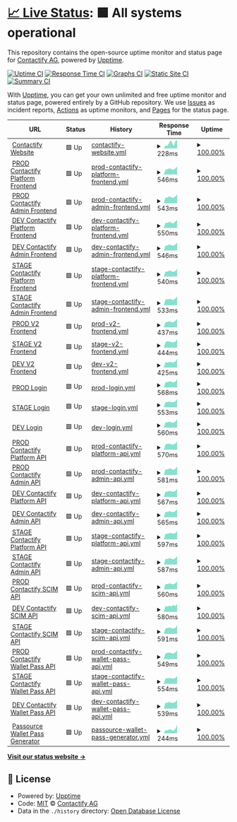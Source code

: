 # [📈 Live Status](https://contactify-ag.github.io/upptime): <!--live status--> **🟩 All systems operational**

This repository contains the open-source uptime monitor and status page for [Contactify AG](https://www.contactify.biz), powered by [Upptime](https://github.com/upptime/upptime).

[![Uptime CI](https://github.com/contactify-ag/upptime/workflows/Uptime%20CI/badge.svg)](https://github.com/contactify-ag/upptime/actions?query=workflow%3A%22Uptime+CI%22)
[![Response Time CI](https://github.com/contactify-ag/upptime/workflows/Response%20Time%20CI/badge.svg)](https://github.com/contactify-ag/upptime/actions?query=workflow%3A%22Response+Time+CI%22)
[![Graphs CI](https://github.com/contactify-ag/upptime/workflows/Graphs%20CI/badge.svg)](https://github.com/contactify-ag/upptime/actions?query=workflow%3A%22Graphs+CI%22)
[![Static Site CI](https://github.com/contactify-ag/upptime/workflows/Static%20Site%20CI/badge.svg)](https://github.com/contactify-ag/upptime/actions?query=workflow%3A%22Static+Site+CI%22)
[![Summary CI](https://github.com/contactify-ag/upptime/workflows/Summary%20CI/badge.svg)](https://github.com/contactify-ag/upptime/actions?query=workflow%3A%22Summary+CI%22)

With [Upptime](https://upptime.js.org), you can get your own unlimited and free uptime monitor and status page, powered entirely by a GitHub repository. We use [Issues](https://github.com/contactify-ag/upptime/issues) as incident reports, [Actions](https://github.com/contactify-ag/upptime/actions) as uptime monitors, and [Pages](https://contactify-ag.github.io/upptime) for the status page.

<!--start: status pages-->
<!-- This summary is generated by Upptime (https://github.com/upptime/upptime) -->
<!-- Do not edit this manually, your changes will be overwritten -->
<!-- prettier-ignore -->
| URL | Status | History | Response Time | Uptime |
| --- | ------ | ------- | ------------- | ------ |
| <img alt="" src="https://icons.duckduckgo.com/ip3/www.contactify.io.ico" height="13"> [Contactify Website](https://www.contactify.io) | 🟩 Up | [contactify-website.yml](https://github.com/Contactify-AG/upptime/commits/HEAD/history/contactify-website.yml) | <details><summary><img alt="Response time graph" src="./graphs/contactify-website/response-time-week.png" height="20"> 228ms</summary><br><a href="https://status.contactify.biz/history/contactify-website"><img alt="Response time 471" src="https://img.shields.io/endpoint?url=https%3A%2F%2Fraw.githubusercontent.com%2FContactify-AG%2Fupptime%2FHEAD%2Fapi%2Fcontactify-website%2Fresponse-time.json"></a><br><a href="https://status.contactify.biz/history/contactify-website"><img alt="24-hour response time 298" src="https://img.shields.io/endpoint?url=https%3A%2F%2Fraw.githubusercontent.com%2FContactify-AG%2Fupptime%2FHEAD%2Fapi%2Fcontactify-website%2Fresponse-time-day.json"></a><br><a href="https://status.contactify.biz/history/contactify-website"><img alt="7-day response time 228" src="https://img.shields.io/endpoint?url=https%3A%2F%2Fraw.githubusercontent.com%2FContactify-AG%2Fupptime%2FHEAD%2Fapi%2Fcontactify-website%2Fresponse-time-week.json"></a><br><a href="https://status.contactify.biz/history/contactify-website"><img alt="30-day response time 236" src="https://img.shields.io/endpoint?url=https%3A%2F%2Fraw.githubusercontent.com%2FContactify-AG%2Fupptime%2FHEAD%2Fapi%2Fcontactify-website%2Fresponse-time-month.json"></a><br><a href="https://status.contactify.biz/history/contactify-website"><img alt="1-year response time 491" src="https://img.shields.io/endpoint?url=https%3A%2F%2Fraw.githubusercontent.com%2FContactify-AG%2Fupptime%2FHEAD%2Fapi%2Fcontactify-website%2Fresponse-time-year.json"></a></details> | <details><summary><a href="https://status.contactify.biz/history/contactify-website">100.00%</a></summary><a href="https://status.contactify.biz/history/contactify-website"><img alt="All-time uptime 99.93%" src="https://img.shields.io/endpoint?url=https%3A%2F%2Fraw.githubusercontent.com%2FContactify-AG%2Fupptime%2FHEAD%2Fapi%2Fcontactify-website%2Fuptime.json"></a><br><a href="https://status.contactify.biz/history/contactify-website"><img alt="24-hour uptime 100.00%" src="https://img.shields.io/endpoint?url=https%3A%2F%2Fraw.githubusercontent.com%2FContactify-AG%2Fupptime%2FHEAD%2Fapi%2Fcontactify-website%2Fuptime-day.json"></a><br><a href="https://status.contactify.biz/history/contactify-website"><img alt="7-day uptime 100.00%" src="https://img.shields.io/endpoint?url=https%3A%2F%2Fraw.githubusercontent.com%2FContactify-AG%2Fupptime%2FHEAD%2Fapi%2Fcontactify-website%2Fuptime-week.json"></a><br><a href="https://status.contactify.biz/history/contactify-website"><img alt="30-day uptime 100.00%" src="https://img.shields.io/endpoint?url=https%3A%2F%2Fraw.githubusercontent.com%2FContactify-AG%2Fupptime%2FHEAD%2Fapi%2Fcontactify-website%2Fuptime-month.json"></a><br><a href="https://status.contactify.biz/history/contactify-website"><img alt="1-year uptime 100.00%" src="https://img.shields.io/endpoint?url=https%3A%2F%2Fraw.githubusercontent.com%2FContactify-AG%2Fupptime%2FHEAD%2Fapi%2Fcontactify-website%2Fuptime-year.json"></a></details>
| <img alt="" src="https://icons.duckduckgo.com/ip3/contacts.contactify.biz.ico" height="13"> [PROD Contactify Platform Frontend](https://contacts.contactify.biz) | 🟩 Up | [prod-contactify-platform-frontend.yml](https://github.com/Contactify-AG/upptime/commits/HEAD/history/prod-contactify-platform-frontend.yml) | <details><summary><img alt="Response time graph" src="./graphs/prod-contactify-platform-frontend/response-time-week.png" height="20"> 546ms</summary><br><a href="https://status.contactify.biz/history/prod-contactify-platform-frontend"><img alt="Response time 660" src="https://img.shields.io/endpoint?url=https%3A%2F%2Fraw.githubusercontent.com%2FContactify-AG%2Fupptime%2FHEAD%2Fapi%2Fprod-contactify-platform-frontend%2Fresponse-time.json"></a><br><a href="https://status.contactify.biz/history/prod-contactify-platform-frontend"><img alt="24-hour response time 709" src="https://img.shields.io/endpoint?url=https%3A%2F%2Fraw.githubusercontent.com%2FContactify-AG%2Fupptime%2FHEAD%2Fapi%2Fprod-contactify-platform-frontend%2Fresponse-time-day.json"></a><br><a href="https://status.contactify.biz/history/prod-contactify-platform-frontend"><img alt="7-day response time 546" src="https://img.shields.io/endpoint?url=https%3A%2F%2Fraw.githubusercontent.com%2FContactify-AG%2Fupptime%2FHEAD%2Fapi%2Fprod-contactify-platform-frontend%2Fresponse-time-week.json"></a><br><a href="https://status.contactify.biz/history/prod-contactify-platform-frontend"><img alt="30-day response time 551" src="https://img.shields.io/endpoint?url=https%3A%2F%2Fraw.githubusercontent.com%2FContactify-AG%2Fupptime%2FHEAD%2Fapi%2Fprod-contactify-platform-frontend%2Fresponse-time-month.json"></a><br><a href="https://status.contactify.biz/history/prod-contactify-platform-frontend"><img alt="1-year response time 648" src="https://img.shields.io/endpoint?url=https%3A%2F%2Fraw.githubusercontent.com%2FContactify-AG%2Fupptime%2FHEAD%2Fapi%2Fprod-contactify-platform-frontend%2Fresponse-time-year.json"></a></details> | <details><summary><a href="https://status.contactify.biz/history/prod-contactify-platform-frontend">100.00%</a></summary><a href="https://status.contactify.biz/history/prod-contactify-platform-frontend"><img alt="All-time uptime 99.98%" src="https://img.shields.io/endpoint?url=https%3A%2F%2Fraw.githubusercontent.com%2FContactify-AG%2Fupptime%2FHEAD%2Fapi%2Fprod-contactify-platform-frontend%2Fuptime.json"></a><br><a href="https://status.contactify.biz/history/prod-contactify-platform-frontend"><img alt="24-hour uptime 100.00%" src="https://img.shields.io/endpoint?url=https%3A%2F%2Fraw.githubusercontent.com%2FContactify-AG%2Fupptime%2FHEAD%2Fapi%2Fprod-contactify-platform-frontend%2Fuptime-day.json"></a><br><a href="https://status.contactify.biz/history/prod-contactify-platform-frontend"><img alt="7-day uptime 100.00%" src="https://img.shields.io/endpoint?url=https%3A%2F%2Fraw.githubusercontent.com%2FContactify-AG%2Fupptime%2FHEAD%2Fapi%2Fprod-contactify-platform-frontend%2Fuptime-week.json"></a><br><a href="https://status.contactify.biz/history/prod-contactify-platform-frontend"><img alt="30-day uptime 100.00%" src="https://img.shields.io/endpoint?url=https%3A%2F%2Fraw.githubusercontent.com%2FContactify-AG%2Fupptime%2FHEAD%2Fapi%2Fprod-contactify-platform-frontend%2Fuptime-month.json"></a><br><a href="https://status.contactify.biz/history/prod-contactify-platform-frontend"><img alt="1-year uptime 99.99%" src="https://img.shields.io/endpoint?url=https%3A%2F%2Fraw.githubusercontent.com%2FContactify-AG%2Fupptime%2FHEAD%2Fapi%2Fprod-contactify-platform-frontend%2Fuptime-year.json"></a></details>
| <img alt="" src="https://icons.duckduckgo.com/ip3/contacts-admin.contactify.biz.ico" height="13"> [PROD Contactify Admin Frontend](https://contacts-admin.contactify.biz) | 🟩 Up | [prod-contactify-admin-frontend.yml](https://github.com/Contactify-AG/upptime/commits/HEAD/history/prod-contactify-admin-frontend.yml) | <details><summary><img alt="Response time graph" src="./graphs/prod-contactify-admin-frontend/response-time-week.png" height="20"> 543ms</summary><br><a href="https://status.contactify.biz/history/prod-contactify-admin-frontend"><img alt="Response time 651" src="https://img.shields.io/endpoint?url=https%3A%2F%2Fraw.githubusercontent.com%2FContactify-AG%2Fupptime%2FHEAD%2Fapi%2Fprod-contactify-admin-frontend%2Fresponse-time.json"></a><br><a href="https://status.contactify.biz/history/prod-contactify-admin-frontend"><img alt="24-hour response time 728" src="https://img.shields.io/endpoint?url=https%3A%2F%2Fraw.githubusercontent.com%2FContactify-AG%2Fupptime%2FHEAD%2Fapi%2Fprod-contactify-admin-frontend%2Fresponse-time-day.json"></a><br><a href="https://status.contactify.biz/history/prod-contactify-admin-frontend"><img alt="7-day response time 543" src="https://img.shields.io/endpoint?url=https%3A%2F%2Fraw.githubusercontent.com%2FContactify-AG%2Fupptime%2FHEAD%2Fapi%2Fprod-contactify-admin-frontend%2Fresponse-time-week.json"></a><br><a href="https://status.contactify.biz/history/prod-contactify-admin-frontend"><img alt="30-day response time 561" src="https://img.shields.io/endpoint?url=https%3A%2F%2Fraw.githubusercontent.com%2FContactify-AG%2Fupptime%2FHEAD%2Fapi%2Fprod-contactify-admin-frontend%2Fresponse-time-month.json"></a><br><a href="https://status.contactify.biz/history/prod-contactify-admin-frontend"><img alt="1-year response time 634" src="https://img.shields.io/endpoint?url=https%3A%2F%2Fraw.githubusercontent.com%2FContactify-AG%2Fupptime%2FHEAD%2Fapi%2Fprod-contactify-admin-frontend%2Fresponse-time-year.json"></a></details> | <details><summary><a href="https://status.contactify.biz/history/prod-contactify-admin-frontend">100.00%</a></summary><a href="https://status.contactify.biz/history/prod-contactify-admin-frontend"><img alt="All-time uptime 99.99%" src="https://img.shields.io/endpoint?url=https%3A%2F%2Fraw.githubusercontent.com%2FContactify-AG%2Fupptime%2FHEAD%2Fapi%2Fprod-contactify-admin-frontend%2Fuptime.json"></a><br><a href="https://status.contactify.biz/history/prod-contactify-admin-frontend"><img alt="24-hour uptime 100.00%" src="https://img.shields.io/endpoint?url=https%3A%2F%2Fraw.githubusercontent.com%2FContactify-AG%2Fupptime%2FHEAD%2Fapi%2Fprod-contactify-admin-frontend%2Fuptime-day.json"></a><br><a href="https://status.contactify.biz/history/prod-contactify-admin-frontend"><img alt="7-day uptime 100.00%" src="https://img.shields.io/endpoint?url=https%3A%2F%2Fraw.githubusercontent.com%2FContactify-AG%2Fupptime%2FHEAD%2Fapi%2Fprod-contactify-admin-frontend%2Fuptime-week.json"></a><br><a href="https://status.contactify.biz/history/prod-contactify-admin-frontend"><img alt="30-day uptime 100.00%" src="https://img.shields.io/endpoint?url=https%3A%2F%2Fraw.githubusercontent.com%2FContactify-AG%2Fupptime%2FHEAD%2Fapi%2Fprod-contactify-admin-frontend%2Fuptime-month.json"></a><br><a href="https://status.contactify.biz/history/prod-contactify-admin-frontend"><img alt="1-year uptime 99.99%" src="https://img.shields.io/endpoint?url=https%3A%2F%2Fraw.githubusercontent.com%2FContactify-AG%2Fupptime%2FHEAD%2Fapi%2Fprod-contactify-admin-frontend%2Fuptime-year.json"></a></details>
| <img alt="" src="https://icons.duckduckgo.com/ip3/contacts.dev.contactify.biz.ico" height="13"> [DEV Contactify Platform Frontend](https://contacts.dev.contactify.biz) | 🟩 Up | [dev-contactify-platform-frontend.yml](https://github.com/Contactify-AG/upptime/commits/HEAD/history/dev-contactify-platform-frontend.yml) | <details><summary><img alt="Response time graph" src="./graphs/dev-contactify-platform-frontend/response-time-week.png" height="20"> 550ms</summary><br><a href="https://status.contactify.biz/history/dev-contactify-platform-frontend"><img alt="Response time 646" src="https://img.shields.io/endpoint?url=https%3A%2F%2Fraw.githubusercontent.com%2FContactify-AG%2Fupptime%2FHEAD%2Fapi%2Fdev-contactify-platform-frontend%2Fresponse-time.json"></a><br><a href="https://status.contactify.biz/history/dev-contactify-platform-frontend"><img alt="24-hour response time 721" src="https://img.shields.io/endpoint?url=https%3A%2F%2Fraw.githubusercontent.com%2FContactify-AG%2Fupptime%2FHEAD%2Fapi%2Fdev-contactify-platform-frontend%2Fresponse-time-day.json"></a><br><a href="https://status.contactify.biz/history/dev-contactify-platform-frontend"><img alt="7-day response time 550" src="https://img.shields.io/endpoint?url=https%3A%2F%2Fraw.githubusercontent.com%2FContactify-AG%2Fupptime%2FHEAD%2Fapi%2Fdev-contactify-platform-frontend%2Fresponse-time-week.json"></a><br><a href="https://status.contactify.biz/history/dev-contactify-platform-frontend"><img alt="30-day response time 543" src="https://img.shields.io/endpoint?url=https%3A%2F%2Fraw.githubusercontent.com%2FContactify-AG%2Fupptime%2FHEAD%2Fapi%2Fdev-contactify-platform-frontend%2Fresponse-time-month.json"></a><br><a href="https://status.contactify.biz/history/dev-contactify-platform-frontend"><img alt="1-year response time 632" src="https://img.shields.io/endpoint?url=https%3A%2F%2Fraw.githubusercontent.com%2FContactify-AG%2Fupptime%2FHEAD%2Fapi%2Fdev-contactify-platform-frontend%2Fresponse-time-year.json"></a></details> | <details><summary><a href="https://status.contactify.biz/history/dev-contactify-platform-frontend">100.00%</a></summary><a href="https://status.contactify.biz/history/dev-contactify-platform-frontend"><img alt="All-time uptime 99.82%" src="https://img.shields.io/endpoint?url=https%3A%2F%2Fraw.githubusercontent.com%2FContactify-AG%2Fupptime%2FHEAD%2Fapi%2Fdev-contactify-platform-frontend%2Fuptime.json"></a><br><a href="https://status.contactify.biz/history/dev-contactify-platform-frontend"><img alt="24-hour uptime 100.00%" src="https://img.shields.io/endpoint?url=https%3A%2F%2Fraw.githubusercontent.com%2FContactify-AG%2Fupptime%2FHEAD%2Fapi%2Fdev-contactify-platform-frontend%2Fuptime-day.json"></a><br><a href="https://status.contactify.biz/history/dev-contactify-platform-frontend"><img alt="7-day uptime 100.00%" src="https://img.shields.io/endpoint?url=https%3A%2F%2Fraw.githubusercontent.com%2FContactify-AG%2Fupptime%2FHEAD%2Fapi%2Fdev-contactify-platform-frontend%2Fuptime-week.json"></a><br><a href="https://status.contactify.biz/history/dev-contactify-platform-frontend"><img alt="30-day uptime 100.00%" src="https://img.shields.io/endpoint?url=https%3A%2F%2Fraw.githubusercontent.com%2FContactify-AG%2Fupptime%2FHEAD%2Fapi%2Fdev-contactify-platform-frontend%2Fuptime-month.json"></a><br><a href="https://status.contactify.biz/history/dev-contactify-platform-frontend"><img alt="1-year uptime 99.99%" src="https://img.shields.io/endpoint?url=https%3A%2F%2Fraw.githubusercontent.com%2FContactify-AG%2Fupptime%2FHEAD%2Fapi%2Fdev-contactify-platform-frontend%2Fuptime-year.json"></a></details>
| <img alt="" src="https://icons.duckduckgo.com/ip3/contacts-admin.dev.contactify.biz.ico" height="13"> [DEV Contactify Admin Frontend](https://contacts-admin.dev.contactify.biz) | 🟩 Up | [dev-contactify-admin-frontend.yml](https://github.com/Contactify-AG/upptime/commits/HEAD/history/dev-contactify-admin-frontend.yml) | <details><summary><img alt="Response time graph" src="./graphs/dev-contactify-admin-frontend/response-time-week.png" height="20"> 546ms</summary><br><a href="https://status.contactify.biz/history/dev-contactify-admin-frontend"><img alt="Response time 647" src="https://img.shields.io/endpoint?url=https%3A%2F%2Fraw.githubusercontent.com%2FContactify-AG%2Fupptime%2FHEAD%2Fapi%2Fdev-contactify-admin-frontend%2Fresponse-time.json"></a><br><a href="https://status.contactify.biz/history/dev-contactify-admin-frontend"><img alt="24-hour response time 715" src="https://img.shields.io/endpoint?url=https%3A%2F%2Fraw.githubusercontent.com%2FContactify-AG%2Fupptime%2FHEAD%2Fapi%2Fdev-contactify-admin-frontend%2Fresponse-time-day.json"></a><br><a href="https://status.contactify.biz/history/dev-contactify-admin-frontend"><img alt="7-day response time 546" src="https://img.shields.io/endpoint?url=https%3A%2F%2Fraw.githubusercontent.com%2FContactify-AG%2Fupptime%2FHEAD%2Fapi%2Fdev-contactify-admin-frontend%2Fresponse-time-week.json"></a><br><a href="https://status.contactify.biz/history/dev-contactify-admin-frontend"><img alt="30-day response time 560" src="https://img.shields.io/endpoint?url=https%3A%2F%2Fraw.githubusercontent.com%2FContactify-AG%2Fupptime%2FHEAD%2Fapi%2Fdev-contactify-admin-frontend%2Fresponse-time-month.json"></a><br><a href="https://status.contactify.biz/history/dev-contactify-admin-frontend"><img alt="1-year response time 618" src="https://img.shields.io/endpoint?url=https%3A%2F%2Fraw.githubusercontent.com%2FContactify-AG%2Fupptime%2FHEAD%2Fapi%2Fdev-contactify-admin-frontend%2Fresponse-time-year.json"></a></details> | <details><summary><a href="https://status.contactify.biz/history/dev-contactify-admin-frontend">100.00%</a></summary><a href="https://status.contactify.biz/history/dev-contactify-admin-frontend"><img alt="All-time uptime 99.99%" src="https://img.shields.io/endpoint?url=https%3A%2F%2Fraw.githubusercontent.com%2FContactify-AG%2Fupptime%2FHEAD%2Fapi%2Fdev-contactify-admin-frontend%2Fuptime.json"></a><br><a href="https://status.contactify.biz/history/dev-contactify-admin-frontend"><img alt="24-hour uptime 100.00%" src="https://img.shields.io/endpoint?url=https%3A%2F%2Fraw.githubusercontent.com%2FContactify-AG%2Fupptime%2FHEAD%2Fapi%2Fdev-contactify-admin-frontend%2Fuptime-day.json"></a><br><a href="https://status.contactify.biz/history/dev-contactify-admin-frontend"><img alt="7-day uptime 100.00%" src="https://img.shields.io/endpoint?url=https%3A%2F%2Fraw.githubusercontent.com%2FContactify-AG%2Fupptime%2FHEAD%2Fapi%2Fdev-contactify-admin-frontend%2Fuptime-week.json"></a><br><a href="https://status.contactify.biz/history/dev-contactify-admin-frontend"><img alt="30-day uptime 100.00%" src="https://img.shields.io/endpoint?url=https%3A%2F%2Fraw.githubusercontent.com%2FContactify-AG%2Fupptime%2FHEAD%2Fapi%2Fdev-contactify-admin-frontend%2Fuptime-month.json"></a><br><a href="https://status.contactify.biz/history/dev-contactify-admin-frontend"><img alt="1-year uptime 99.99%" src="https://img.shields.io/endpoint?url=https%3A%2F%2Fraw.githubusercontent.com%2FContactify-AG%2Fupptime%2FHEAD%2Fapi%2Fdev-contactify-admin-frontend%2Fuptime-year.json"></a></details>
| <img alt="" src="https://icons.duckduckgo.com/ip3/contacts-test.contactify.biz.ico" height="13"> [STAGE Contactify Platform Frontend](https://contacts-test.contactify.biz) | 🟩 Up | [stage-contactify-platform-frontend.yml](https://github.com/Contactify-AG/upptime/commits/HEAD/history/stage-contactify-platform-frontend.yml) | <details><summary><img alt="Response time graph" src="./graphs/stage-contactify-platform-frontend/response-time-week.png" height="20"> 540ms</summary><br><a href="https://status.contactify.biz/history/stage-contactify-platform-frontend"><img alt="Response time 638" src="https://img.shields.io/endpoint?url=https%3A%2F%2Fraw.githubusercontent.com%2FContactify-AG%2Fupptime%2FHEAD%2Fapi%2Fstage-contactify-platform-frontend%2Fresponse-time.json"></a><br><a href="https://status.contactify.biz/history/stage-contactify-platform-frontend"><img alt="24-hour response time 720" src="https://img.shields.io/endpoint?url=https%3A%2F%2Fraw.githubusercontent.com%2FContactify-AG%2Fupptime%2FHEAD%2Fapi%2Fstage-contactify-platform-frontend%2Fresponse-time-day.json"></a><br><a href="https://status.contactify.biz/history/stage-contactify-platform-frontend"><img alt="7-day response time 540" src="https://img.shields.io/endpoint?url=https%3A%2F%2Fraw.githubusercontent.com%2FContactify-AG%2Fupptime%2FHEAD%2Fapi%2Fstage-contactify-platform-frontend%2Fresponse-time-week.json"></a><br><a href="https://status.contactify.biz/history/stage-contactify-platform-frontend"><img alt="30-day response time 531" src="https://img.shields.io/endpoint?url=https%3A%2F%2Fraw.githubusercontent.com%2FContactify-AG%2Fupptime%2FHEAD%2Fapi%2Fstage-contactify-platform-frontend%2Fresponse-time-month.json"></a><br><a href="https://status.contactify.biz/history/stage-contactify-platform-frontend"><img alt="1-year response time 625" src="https://img.shields.io/endpoint?url=https%3A%2F%2Fraw.githubusercontent.com%2FContactify-AG%2Fupptime%2FHEAD%2Fapi%2Fstage-contactify-platform-frontend%2Fresponse-time-year.json"></a></details> | <details><summary><a href="https://status.contactify.biz/history/stage-contactify-platform-frontend">100.00%</a></summary><a href="https://status.contactify.biz/history/stage-contactify-platform-frontend"><img alt="All-time uptime 99.99%" src="https://img.shields.io/endpoint?url=https%3A%2F%2Fraw.githubusercontent.com%2FContactify-AG%2Fupptime%2FHEAD%2Fapi%2Fstage-contactify-platform-frontend%2Fuptime.json"></a><br><a href="https://status.contactify.biz/history/stage-contactify-platform-frontend"><img alt="24-hour uptime 100.00%" src="https://img.shields.io/endpoint?url=https%3A%2F%2Fraw.githubusercontent.com%2FContactify-AG%2Fupptime%2FHEAD%2Fapi%2Fstage-contactify-platform-frontend%2Fuptime-day.json"></a><br><a href="https://status.contactify.biz/history/stage-contactify-platform-frontend"><img alt="7-day uptime 100.00%" src="https://img.shields.io/endpoint?url=https%3A%2F%2Fraw.githubusercontent.com%2FContactify-AG%2Fupptime%2FHEAD%2Fapi%2Fstage-contactify-platform-frontend%2Fuptime-week.json"></a><br><a href="https://status.contactify.biz/history/stage-contactify-platform-frontend"><img alt="30-day uptime 100.00%" src="https://img.shields.io/endpoint?url=https%3A%2F%2Fraw.githubusercontent.com%2FContactify-AG%2Fupptime%2FHEAD%2Fapi%2Fstage-contactify-platform-frontend%2Fuptime-month.json"></a><br><a href="https://status.contactify.biz/history/stage-contactify-platform-frontend"><img alt="1-year uptime 99.99%" src="https://img.shields.io/endpoint?url=https%3A%2F%2Fraw.githubusercontent.com%2FContactify-AG%2Fupptime%2FHEAD%2Fapi%2Fstage-contactify-platform-frontend%2Fuptime-year.json"></a></details>
| <img alt="" src="https://icons.duckduckgo.com/ip3/contacts-admin-test.contactify.biz.ico" height="13"> [STAGE Contactify Admin Frontend](https://contacts-admin-test.contactify.biz) | 🟩 Up | [stage-contactify-admin-frontend.yml](https://github.com/Contactify-AG/upptime/commits/HEAD/history/stage-contactify-admin-frontend.yml) | <details><summary><img alt="Response time graph" src="./graphs/stage-contactify-admin-frontend/response-time-week.png" height="20"> 533ms</summary><br><a href="https://status.contactify.biz/history/stage-contactify-admin-frontend"><img alt="Response time 621" src="https://img.shields.io/endpoint?url=https%3A%2F%2Fraw.githubusercontent.com%2FContactify-AG%2Fupptime%2FHEAD%2Fapi%2Fstage-contactify-admin-frontend%2Fresponse-time.json"></a><br><a href="https://status.contactify.biz/history/stage-contactify-admin-frontend"><img alt="24-hour response time 713" src="https://img.shields.io/endpoint?url=https%3A%2F%2Fraw.githubusercontent.com%2FContactify-AG%2Fupptime%2FHEAD%2Fapi%2Fstage-contactify-admin-frontend%2Fresponse-time-day.json"></a><br><a href="https://status.contactify.biz/history/stage-contactify-admin-frontend"><img alt="7-day response time 533" src="https://img.shields.io/endpoint?url=https%3A%2F%2Fraw.githubusercontent.com%2FContactify-AG%2Fupptime%2FHEAD%2Fapi%2Fstage-contactify-admin-frontend%2Fresponse-time-week.json"></a><br><a href="https://status.contactify.biz/history/stage-contactify-admin-frontend"><img alt="30-day response time 534" src="https://img.shields.io/endpoint?url=https%3A%2F%2Fraw.githubusercontent.com%2FContactify-AG%2Fupptime%2FHEAD%2Fapi%2Fstage-contactify-admin-frontend%2Fresponse-time-month.json"></a><br><a href="https://status.contactify.biz/history/stage-contactify-admin-frontend"><img alt="1-year response time 621" src="https://img.shields.io/endpoint?url=https%3A%2F%2Fraw.githubusercontent.com%2FContactify-AG%2Fupptime%2FHEAD%2Fapi%2Fstage-contactify-admin-frontend%2Fresponse-time-year.json"></a></details> | <details><summary><a href="https://status.contactify.biz/history/stage-contactify-admin-frontend">100.00%</a></summary><a href="https://status.contactify.biz/history/stage-contactify-admin-frontend"><img alt="All-time uptime 99.99%" src="https://img.shields.io/endpoint?url=https%3A%2F%2Fraw.githubusercontent.com%2FContactify-AG%2Fupptime%2FHEAD%2Fapi%2Fstage-contactify-admin-frontend%2Fuptime.json"></a><br><a href="https://status.contactify.biz/history/stage-contactify-admin-frontend"><img alt="24-hour uptime 100.00%" src="https://img.shields.io/endpoint?url=https%3A%2F%2Fraw.githubusercontent.com%2FContactify-AG%2Fupptime%2FHEAD%2Fapi%2Fstage-contactify-admin-frontend%2Fuptime-day.json"></a><br><a href="https://status.contactify.biz/history/stage-contactify-admin-frontend"><img alt="7-day uptime 100.00%" src="https://img.shields.io/endpoint?url=https%3A%2F%2Fraw.githubusercontent.com%2FContactify-AG%2Fupptime%2FHEAD%2Fapi%2Fstage-contactify-admin-frontend%2Fuptime-week.json"></a><br><a href="https://status.contactify.biz/history/stage-contactify-admin-frontend"><img alt="30-day uptime 100.00%" src="https://img.shields.io/endpoint?url=https%3A%2F%2Fraw.githubusercontent.com%2FContactify-AG%2Fupptime%2FHEAD%2Fapi%2Fstage-contactify-admin-frontend%2Fuptime-month.json"></a><br><a href="https://status.contactify.biz/history/stage-contactify-admin-frontend"><img alt="1-year uptime 99.99%" src="https://img.shields.io/endpoint?url=https%3A%2F%2Fraw.githubusercontent.com%2FContactify-AG%2Fupptime%2FHEAD%2Fapi%2Fstage-contactify-admin-frontend%2Fuptime-year.json"></a></details>
| <img alt="" src="https://icons.duckduckgo.com/ip3/health.contactify.app.ico" height="13"> [PROD V2 Frontend](https://health.contactify.app/health) | 🟩 Up | [prod-v2-frontend.yml](https://github.com/Contactify-AG/upptime/commits/HEAD/history/prod-v2-frontend.yml) | <details><summary><img alt="Response time graph" src="./graphs/prod-v2-frontend/response-time-week.png" height="20"> 437ms</summary><br><a href="https://status.contactify.biz/history/prod-v2-frontend"><img alt="Response time 447" src="https://img.shields.io/endpoint?url=https%3A%2F%2Fraw.githubusercontent.com%2FContactify-AG%2Fupptime%2FHEAD%2Fapi%2Fprod-v2-frontend%2Fresponse-time.json"></a><br><a href="https://status.contactify.biz/history/prod-v2-frontend"><img alt="24-hour response time 602" src="https://img.shields.io/endpoint?url=https%3A%2F%2Fraw.githubusercontent.com%2FContactify-AG%2Fupptime%2FHEAD%2Fapi%2Fprod-v2-frontend%2Fresponse-time-day.json"></a><br><a href="https://status.contactify.biz/history/prod-v2-frontend"><img alt="7-day response time 437" src="https://img.shields.io/endpoint?url=https%3A%2F%2Fraw.githubusercontent.com%2FContactify-AG%2Fupptime%2FHEAD%2Fapi%2Fprod-v2-frontend%2Fresponse-time-week.json"></a><br><a href="https://status.contactify.biz/history/prod-v2-frontend"><img alt="30-day response time 456" src="https://img.shields.io/endpoint?url=https%3A%2F%2Fraw.githubusercontent.com%2FContactify-AG%2Fupptime%2FHEAD%2Fapi%2Fprod-v2-frontend%2Fresponse-time-month.json"></a><br><a href="https://status.contactify.biz/history/prod-v2-frontend"><img alt="1-year response time 447" src="https://img.shields.io/endpoint?url=https%3A%2F%2Fraw.githubusercontent.com%2FContactify-AG%2Fupptime%2FHEAD%2Fapi%2Fprod-v2-frontend%2Fresponse-time-year.json"></a></details> | <details><summary><a href="https://status.contactify.biz/history/prod-v2-frontend">100.00%</a></summary><a href="https://status.contactify.biz/history/prod-v2-frontend"><img alt="All-time uptime 100.00%" src="https://img.shields.io/endpoint?url=https%3A%2F%2Fraw.githubusercontent.com%2FContactify-AG%2Fupptime%2FHEAD%2Fapi%2Fprod-v2-frontend%2Fuptime.json"></a><br><a href="https://status.contactify.biz/history/prod-v2-frontend"><img alt="24-hour uptime 100.00%" src="https://img.shields.io/endpoint?url=https%3A%2F%2Fraw.githubusercontent.com%2FContactify-AG%2Fupptime%2FHEAD%2Fapi%2Fprod-v2-frontend%2Fuptime-day.json"></a><br><a href="https://status.contactify.biz/history/prod-v2-frontend"><img alt="7-day uptime 100.00%" src="https://img.shields.io/endpoint?url=https%3A%2F%2Fraw.githubusercontent.com%2FContactify-AG%2Fupptime%2FHEAD%2Fapi%2Fprod-v2-frontend%2Fuptime-week.json"></a><br><a href="https://status.contactify.biz/history/prod-v2-frontend"><img alt="30-day uptime 100.00%" src="https://img.shields.io/endpoint?url=https%3A%2F%2Fraw.githubusercontent.com%2FContactify-AG%2Fupptime%2FHEAD%2Fapi%2Fprod-v2-frontend%2Fuptime-month.json"></a><br><a href="https://status.contactify.biz/history/prod-v2-frontend"><img alt="1-year uptime 100.00%" src="https://img.shields.io/endpoint?url=https%3A%2F%2Fraw.githubusercontent.com%2FContactify-AG%2Fupptime%2FHEAD%2Fapi%2Fprod-v2-frontend%2Fuptime-year.json"></a></details>
| <img alt="" src="https://icons.duckduckgo.com/ip3/health.stage.contactify.app.ico" height="13"> [STAGE V2 Frontend](https://health.stage.contactify.app/health) | 🟩 Up | [stage-v2-frontend.yml](https://github.com/Contactify-AG/upptime/commits/HEAD/history/stage-v2-frontend.yml) | <details><summary><img alt="Response time graph" src="./graphs/stage-v2-frontend/response-time-week.png" height="20"> 444ms</summary><br><a href="https://status.contactify.biz/history/stage-v2-frontend"><img alt="Response time 439" src="https://img.shields.io/endpoint?url=https%3A%2F%2Fraw.githubusercontent.com%2FContactify-AG%2Fupptime%2FHEAD%2Fapi%2Fstage-v2-frontend%2Fresponse-time.json"></a><br><a href="https://status.contactify.biz/history/stage-v2-frontend"><img alt="24-hour response time 590" src="https://img.shields.io/endpoint?url=https%3A%2F%2Fraw.githubusercontent.com%2FContactify-AG%2Fupptime%2FHEAD%2Fapi%2Fstage-v2-frontend%2Fresponse-time-day.json"></a><br><a href="https://status.contactify.biz/history/stage-v2-frontend"><img alt="7-day response time 444" src="https://img.shields.io/endpoint?url=https%3A%2F%2Fraw.githubusercontent.com%2FContactify-AG%2Fupptime%2FHEAD%2Fapi%2Fstage-v2-frontend%2Fresponse-time-week.json"></a><br><a href="https://status.contactify.biz/history/stage-v2-frontend"><img alt="30-day response time 441" src="https://img.shields.io/endpoint?url=https%3A%2F%2Fraw.githubusercontent.com%2FContactify-AG%2Fupptime%2FHEAD%2Fapi%2Fstage-v2-frontend%2Fresponse-time-month.json"></a><br><a href="https://status.contactify.biz/history/stage-v2-frontend"><img alt="1-year response time 439" src="https://img.shields.io/endpoint?url=https%3A%2F%2Fraw.githubusercontent.com%2FContactify-AG%2Fupptime%2FHEAD%2Fapi%2Fstage-v2-frontend%2Fresponse-time-year.json"></a></details> | <details><summary><a href="https://status.contactify.biz/history/stage-v2-frontend">100.00%</a></summary><a href="https://status.contactify.biz/history/stage-v2-frontend"><img alt="All-time uptime 100.00%" src="https://img.shields.io/endpoint?url=https%3A%2F%2Fraw.githubusercontent.com%2FContactify-AG%2Fupptime%2FHEAD%2Fapi%2Fstage-v2-frontend%2Fuptime.json"></a><br><a href="https://status.contactify.biz/history/stage-v2-frontend"><img alt="24-hour uptime 100.00%" src="https://img.shields.io/endpoint?url=https%3A%2F%2Fraw.githubusercontent.com%2FContactify-AG%2Fupptime%2FHEAD%2Fapi%2Fstage-v2-frontend%2Fuptime-day.json"></a><br><a href="https://status.contactify.biz/history/stage-v2-frontend"><img alt="7-day uptime 100.00%" src="https://img.shields.io/endpoint?url=https%3A%2F%2Fraw.githubusercontent.com%2FContactify-AG%2Fupptime%2FHEAD%2Fapi%2Fstage-v2-frontend%2Fuptime-week.json"></a><br><a href="https://status.contactify.biz/history/stage-v2-frontend"><img alt="30-day uptime 100.00%" src="https://img.shields.io/endpoint?url=https%3A%2F%2Fraw.githubusercontent.com%2FContactify-AG%2Fupptime%2FHEAD%2Fapi%2Fstage-v2-frontend%2Fuptime-month.json"></a><br><a href="https://status.contactify.biz/history/stage-v2-frontend"><img alt="1-year uptime 100.00%" src="https://img.shields.io/endpoint?url=https%3A%2F%2Fraw.githubusercontent.com%2FContactify-AG%2Fupptime%2FHEAD%2Fapi%2Fstage-v2-frontend%2Fuptime-year.json"></a></details>
| <img alt="" src="https://icons.duckduckgo.com/ip3/health.dev.contactify.app.ico" height="13"> [DEV V2 Frontend](https://health.dev.contactify.app/health) | 🟩 Up | [dev-v2-frontend.yml](https://github.com/Contactify-AG/upptime/commits/HEAD/history/dev-v2-frontend.yml) | <details><summary><img alt="Response time graph" src="./graphs/dev-v2-frontend/response-time-week.png" height="20"> 425ms</summary><br><a href="https://status.contactify.biz/history/dev-v2-frontend"><img alt="Response time 425" src="https://img.shields.io/endpoint?url=https%3A%2F%2Fraw.githubusercontent.com%2FContactify-AG%2Fupptime%2FHEAD%2Fapi%2Fdev-v2-frontend%2Fresponse-time.json"></a><br><a href="https://status.contactify.biz/history/dev-v2-frontend"><img alt="24-hour response time 595" src="https://img.shields.io/endpoint?url=https%3A%2F%2Fraw.githubusercontent.com%2FContactify-AG%2Fupptime%2FHEAD%2Fapi%2Fdev-v2-frontend%2Fresponse-time-day.json"></a><br><a href="https://status.contactify.biz/history/dev-v2-frontend"><img alt="7-day response time 425" src="https://img.shields.io/endpoint?url=https%3A%2F%2Fraw.githubusercontent.com%2FContactify-AG%2Fupptime%2FHEAD%2Fapi%2Fdev-v2-frontend%2Fresponse-time-week.json"></a><br><a href="https://status.contactify.biz/history/dev-v2-frontend"><img alt="30-day response time 423" src="https://img.shields.io/endpoint?url=https%3A%2F%2Fraw.githubusercontent.com%2FContactify-AG%2Fupptime%2FHEAD%2Fapi%2Fdev-v2-frontend%2Fresponse-time-month.json"></a><br><a href="https://status.contactify.biz/history/dev-v2-frontend"><img alt="1-year response time 425" src="https://img.shields.io/endpoint?url=https%3A%2F%2Fraw.githubusercontent.com%2FContactify-AG%2Fupptime%2FHEAD%2Fapi%2Fdev-v2-frontend%2Fresponse-time-year.json"></a></details> | <details><summary><a href="https://status.contactify.biz/history/dev-v2-frontend">100.00%</a></summary><a href="https://status.contactify.biz/history/dev-v2-frontend"><img alt="All-time uptime 100.00%" src="https://img.shields.io/endpoint?url=https%3A%2F%2Fraw.githubusercontent.com%2FContactify-AG%2Fupptime%2FHEAD%2Fapi%2Fdev-v2-frontend%2Fuptime.json"></a><br><a href="https://status.contactify.biz/history/dev-v2-frontend"><img alt="24-hour uptime 100.00%" src="https://img.shields.io/endpoint?url=https%3A%2F%2Fraw.githubusercontent.com%2FContactify-AG%2Fupptime%2FHEAD%2Fapi%2Fdev-v2-frontend%2Fuptime-day.json"></a><br><a href="https://status.contactify.biz/history/dev-v2-frontend"><img alt="7-day uptime 100.00%" src="https://img.shields.io/endpoint?url=https%3A%2F%2Fraw.githubusercontent.com%2FContactify-AG%2Fupptime%2FHEAD%2Fapi%2Fdev-v2-frontend%2Fuptime-week.json"></a><br><a href="https://status.contactify.biz/history/dev-v2-frontend"><img alt="30-day uptime 100.00%" src="https://img.shields.io/endpoint?url=https%3A%2F%2Fraw.githubusercontent.com%2FContactify-AG%2Fupptime%2FHEAD%2Fapi%2Fdev-v2-frontend%2Fuptime-month.json"></a><br><a href="https://status.contactify.biz/history/dev-v2-frontend"><img alt="1-year uptime 100.00%" src="https://img.shields.io/endpoint?url=https%3A%2F%2Fraw.githubusercontent.com%2FContactify-AG%2Fupptime%2FHEAD%2Fapi%2Fdev-v2-frontend%2Fuptime-year.json"></a></details>
| <img alt="" src="https://icons.duckduckgo.com/ip3/login.contactify.app.ico" height="13"> [PROD Login](https://login.contactify.app) | 🟩 Up | [prod-login.yml](https://github.com/Contactify-AG/upptime/commits/HEAD/history/prod-login.yml) | <details><summary><img alt="Response time graph" src="./graphs/prod-login/response-time-week.png" height="20"> 568ms</summary><br><a href="https://status.contactify.biz/history/prod-login"><img alt="Response time 594" src="https://img.shields.io/endpoint?url=https%3A%2F%2Fraw.githubusercontent.com%2FContactify-AG%2Fupptime%2FHEAD%2Fapi%2Fprod-login%2Fresponse-time.json"></a><br><a href="https://status.contactify.biz/history/prod-login"><img alt="24-hour response time 770" src="https://img.shields.io/endpoint?url=https%3A%2F%2Fraw.githubusercontent.com%2FContactify-AG%2Fupptime%2FHEAD%2Fapi%2Fprod-login%2Fresponse-time-day.json"></a><br><a href="https://status.contactify.biz/history/prod-login"><img alt="7-day response time 568" src="https://img.shields.io/endpoint?url=https%3A%2F%2Fraw.githubusercontent.com%2FContactify-AG%2Fupptime%2FHEAD%2Fapi%2Fprod-login%2Fresponse-time-week.json"></a><br><a href="https://status.contactify.biz/history/prod-login"><img alt="30-day response time 553" src="https://img.shields.io/endpoint?url=https%3A%2F%2Fraw.githubusercontent.com%2FContactify-AG%2Fupptime%2FHEAD%2Fapi%2Fprod-login%2Fresponse-time-month.json"></a><br><a href="https://status.contactify.biz/history/prod-login"><img alt="1-year response time 594" src="https://img.shields.io/endpoint?url=https%3A%2F%2Fraw.githubusercontent.com%2FContactify-AG%2Fupptime%2FHEAD%2Fapi%2Fprod-login%2Fresponse-time-year.json"></a></details> | <details><summary><a href="https://status.contactify.biz/history/prod-login">100.00%</a></summary><a href="https://status.contactify.biz/history/prod-login"><img alt="All-time uptime 99.99%" src="https://img.shields.io/endpoint?url=https%3A%2F%2Fraw.githubusercontent.com%2FContactify-AG%2Fupptime%2FHEAD%2Fapi%2Fprod-login%2Fuptime.json"></a><br><a href="https://status.contactify.biz/history/prod-login"><img alt="24-hour uptime 100.00%" src="https://img.shields.io/endpoint?url=https%3A%2F%2Fraw.githubusercontent.com%2FContactify-AG%2Fupptime%2FHEAD%2Fapi%2Fprod-login%2Fuptime-day.json"></a><br><a href="https://status.contactify.biz/history/prod-login"><img alt="7-day uptime 100.00%" src="https://img.shields.io/endpoint?url=https%3A%2F%2Fraw.githubusercontent.com%2FContactify-AG%2Fupptime%2FHEAD%2Fapi%2Fprod-login%2Fuptime-week.json"></a><br><a href="https://status.contactify.biz/history/prod-login"><img alt="30-day uptime 100.00%" src="https://img.shields.io/endpoint?url=https%3A%2F%2Fraw.githubusercontent.com%2FContactify-AG%2Fupptime%2FHEAD%2Fapi%2Fprod-login%2Fuptime-month.json"></a><br><a href="https://status.contactify.biz/history/prod-login"><img alt="1-year uptime 99.99%" src="https://img.shields.io/endpoint?url=https%3A%2F%2Fraw.githubusercontent.com%2FContactify-AG%2Fupptime%2FHEAD%2Fapi%2Fprod-login%2Fuptime-year.json"></a></details>
| <img alt="" src="https://icons.duckduckgo.com/ip3/login.stage.contactify.app.ico" height="13"> [STAGE Login](https://login.stage.contactify.app) | 🟩 Up | [stage-login.yml](https://github.com/Contactify-AG/upptime/commits/HEAD/history/stage-login.yml) | <details><summary><img alt="Response time graph" src="./graphs/stage-login/response-time-week.png" height="20"> 553ms</summary><br><a href="https://status.contactify.biz/history/stage-login"><img alt="Response time 551" src="https://img.shields.io/endpoint?url=https%3A%2F%2Fraw.githubusercontent.com%2FContactify-AG%2Fupptime%2FHEAD%2Fapi%2Fstage-login%2Fresponse-time.json"></a><br><a href="https://status.contactify.biz/history/stage-login"><img alt="24-hour response time 726" src="https://img.shields.io/endpoint?url=https%3A%2F%2Fraw.githubusercontent.com%2FContactify-AG%2Fupptime%2FHEAD%2Fapi%2Fstage-login%2Fresponse-time-day.json"></a><br><a href="https://status.contactify.biz/history/stage-login"><img alt="7-day response time 553" src="https://img.shields.io/endpoint?url=https%3A%2F%2Fraw.githubusercontent.com%2FContactify-AG%2Fupptime%2FHEAD%2Fapi%2Fstage-login%2Fresponse-time-week.json"></a><br><a href="https://status.contactify.biz/history/stage-login"><img alt="30-day response time 556" src="https://img.shields.io/endpoint?url=https%3A%2F%2Fraw.githubusercontent.com%2FContactify-AG%2Fupptime%2FHEAD%2Fapi%2Fstage-login%2Fresponse-time-month.json"></a><br><a href="https://status.contactify.biz/history/stage-login"><img alt="1-year response time 551" src="https://img.shields.io/endpoint?url=https%3A%2F%2Fraw.githubusercontent.com%2FContactify-AG%2Fupptime%2FHEAD%2Fapi%2Fstage-login%2Fresponse-time-year.json"></a></details> | <details><summary><a href="https://status.contactify.biz/history/stage-login">100.00%</a></summary><a href="https://status.contactify.biz/history/stage-login"><img alt="All-time uptime 99.83%" src="https://img.shields.io/endpoint?url=https%3A%2F%2Fraw.githubusercontent.com%2FContactify-AG%2Fupptime%2FHEAD%2Fapi%2Fstage-login%2Fuptime.json"></a><br><a href="https://status.contactify.biz/history/stage-login"><img alt="24-hour uptime 100.00%" src="https://img.shields.io/endpoint?url=https%3A%2F%2Fraw.githubusercontent.com%2FContactify-AG%2Fupptime%2FHEAD%2Fapi%2Fstage-login%2Fuptime-day.json"></a><br><a href="https://status.contactify.biz/history/stage-login"><img alt="7-day uptime 100.00%" src="https://img.shields.io/endpoint?url=https%3A%2F%2Fraw.githubusercontent.com%2FContactify-AG%2Fupptime%2FHEAD%2Fapi%2Fstage-login%2Fuptime-week.json"></a><br><a href="https://status.contactify.biz/history/stage-login"><img alt="30-day uptime 100.00%" src="https://img.shields.io/endpoint?url=https%3A%2F%2Fraw.githubusercontent.com%2FContactify-AG%2Fupptime%2FHEAD%2Fapi%2Fstage-login%2Fuptime-month.json"></a><br><a href="https://status.contactify.biz/history/stage-login"><img alt="1-year uptime 99.83%" src="https://img.shields.io/endpoint?url=https%3A%2F%2Fraw.githubusercontent.com%2FContactify-AG%2Fupptime%2FHEAD%2Fapi%2Fstage-login%2Fuptime-year.json"></a></details>
| <img alt="" src="https://icons.duckduckgo.com/ip3/login.dev.contactify.app.ico" height="13"> [DEV Login](https://login.dev.contactify.app) | 🟩 Up | [dev-login.yml](https://github.com/Contactify-AG/upptime/commits/HEAD/history/dev-login.yml) | <details><summary><img alt="Response time graph" src="./graphs/dev-login/response-time-week.png" height="20"> 560ms</summary><br><a href="https://status.contactify.biz/history/dev-login"><img alt="Response time 546" src="https://img.shields.io/endpoint?url=https%3A%2F%2Fraw.githubusercontent.com%2FContactify-AG%2Fupptime%2FHEAD%2Fapi%2Fdev-login%2Fresponse-time.json"></a><br><a href="https://status.contactify.biz/history/dev-login"><img alt="24-hour response time 747" src="https://img.shields.io/endpoint?url=https%3A%2F%2Fraw.githubusercontent.com%2FContactify-AG%2Fupptime%2FHEAD%2Fapi%2Fdev-login%2Fresponse-time-day.json"></a><br><a href="https://status.contactify.biz/history/dev-login"><img alt="7-day response time 560" src="https://img.shields.io/endpoint?url=https%3A%2F%2Fraw.githubusercontent.com%2FContactify-AG%2Fupptime%2FHEAD%2Fapi%2Fdev-login%2Fresponse-time-week.json"></a><br><a href="https://status.contactify.biz/history/dev-login"><img alt="30-day response time 550" src="https://img.shields.io/endpoint?url=https%3A%2F%2Fraw.githubusercontent.com%2FContactify-AG%2Fupptime%2FHEAD%2Fapi%2Fdev-login%2Fresponse-time-month.json"></a><br><a href="https://status.contactify.biz/history/dev-login"><img alt="1-year response time 546" src="https://img.shields.io/endpoint?url=https%3A%2F%2Fraw.githubusercontent.com%2FContactify-AG%2Fupptime%2FHEAD%2Fapi%2Fdev-login%2Fresponse-time-year.json"></a></details> | <details><summary><a href="https://status.contactify.biz/history/dev-login">100.00%</a></summary><a href="https://status.contactify.biz/history/dev-login"><img alt="All-time uptime 99.85%" src="https://img.shields.io/endpoint?url=https%3A%2F%2Fraw.githubusercontent.com%2FContactify-AG%2Fupptime%2FHEAD%2Fapi%2Fdev-login%2Fuptime.json"></a><br><a href="https://status.contactify.biz/history/dev-login"><img alt="24-hour uptime 100.00%" src="https://img.shields.io/endpoint?url=https%3A%2F%2Fraw.githubusercontent.com%2FContactify-AG%2Fupptime%2FHEAD%2Fapi%2Fdev-login%2Fuptime-day.json"></a><br><a href="https://status.contactify.biz/history/dev-login"><img alt="7-day uptime 100.00%" src="https://img.shields.io/endpoint?url=https%3A%2F%2Fraw.githubusercontent.com%2FContactify-AG%2Fupptime%2FHEAD%2Fapi%2Fdev-login%2Fuptime-week.json"></a><br><a href="https://status.contactify.biz/history/dev-login"><img alt="30-day uptime 100.00%" src="https://img.shields.io/endpoint?url=https%3A%2F%2Fraw.githubusercontent.com%2FContactify-AG%2Fupptime%2FHEAD%2Fapi%2Fdev-login%2Fuptime-month.json"></a><br><a href="https://status.contactify.biz/history/dev-login"><img alt="1-year uptime 99.85%" src="https://img.shields.io/endpoint?url=https%3A%2F%2Fraw.githubusercontent.com%2FContactify-AG%2Fupptime%2FHEAD%2Fapi%2Fdev-login%2Fuptime-year.json"></a></details>
| <img alt="" src="https://icons.duckduckgo.com/ip3/contacts-api.contactify.biz.ico" height="13"> [PROD Contactify Platform API](https://contacts-api.contactify.biz/api/health) | 🟩 Up | [prod-contactify-platform-api.yml](https://github.com/Contactify-AG/upptime/commits/HEAD/history/prod-contactify-platform-api.yml) | <details><summary><img alt="Response time graph" src="./graphs/prod-contactify-platform-api/response-time-week.png" height="20"> 570ms</summary><br><a href="https://status.contactify.biz/history/prod-contactify-platform-api"><img alt="Response time 1173" src="https://img.shields.io/endpoint?url=https%3A%2F%2Fraw.githubusercontent.com%2FContactify-AG%2Fupptime%2FHEAD%2Fapi%2Fprod-contactify-platform-api%2Fresponse-time.json"></a><br><a href="https://status.contactify.biz/history/prod-contactify-platform-api"><img alt="24-hour response time 730" src="https://img.shields.io/endpoint?url=https%3A%2F%2Fraw.githubusercontent.com%2FContactify-AG%2Fupptime%2FHEAD%2Fapi%2Fprod-contactify-platform-api%2Fresponse-time-day.json"></a><br><a href="https://status.contactify.biz/history/prod-contactify-platform-api"><img alt="7-day response time 570" src="https://img.shields.io/endpoint?url=https%3A%2F%2Fraw.githubusercontent.com%2FContactify-AG%2Fupptime%2FHEAD%2Fapi%2Fprod-contactify-platform-api%2Fresponse-time-week.json"></a><br><a href="https://status.contactify.biz/history/prod-contactify-platform-api"><img alt="30-day response time 598" src="https://img.shields.io/endpoint?url=https%3A%2F%2Fraw.githubusercontent.com%2FContactify-AG%2Fupptime%2FHEAD%2Fapi%2Fprod-contactify-platform-api%2Fresponse-time-month.json"></a><br><a href="https://status.contactify.biz/history/prod-contactify-platform-api"><img alt="1-year response time 1061" src="https://img.shields.io/endpoint?url=https%3A%2F%2Fraw.githubusercontent.com%2FContactify-AG%2Fupptime%2FHEAD%2Fapi%2Fprod-contactify-platform-api%2Fresponse-time-year.json"></a></details> | <details><summary><a href="https://status.contactify.biz/history/prod-contactify-platform-api">100.00%</a></summary><a href="https://status.contactify.biz/history/prod-contactify-platform-api"><img alt="All-time uptime 99.79%" src="https://img.shields.io/endpoint?url=https%3A%2F%2Fraw.githubusercontent.com%2FContactify-AG%2Fupptime%2FHEAD%2Fapi%2Fprod-contactify-platform-api%2Fuptime.json"></a><br><a href="https://status.contactify.biz/history/prod-contactify-platform-api"><img alt="24-hour uptime 100.00%" src="https://img.shields.io/endpoint?url=https%3A%2F%2Fraw.githubusercontent.com%2FContactify-AG%2Fupptime%2FHEAD%2Fapi%2Fprod-contactify-platform-api%2Fuptime-day.json"></a><br><a href="https://status.contactify.biz/history/prod-contactify-platform-api"><img alt="7-day uptime 100.00%" src="https://img.shields.io/endpoint?url=https%3A%2F%2Fraw.githubusercontent.com%2FContactify-AG%2Fupptime%2FHEAD%2Fapi%2Fprod-contactify-platform-api%2Fuptime-week.json"></a><br><a href="https://status.contactify.biz/history/prod-contactify-platform-api"><img alt="30-day uptime 99.95%" src="https://img.shields.io/endpoint?url=https%3A%2F%2Fraw.githubusercontent.com%2FContactify-AG%2Fupptime%2FHEAD%2Fapi%2Fprod-contactify-platform-api%2Fuptime-month.json"></a><br><a href="https://status.contactify.biz/history/prod-contactify-platform-api"><img alt="1-year uptime 99.86%" src="https://img.shields.io/endpoint?url=https%3A%2F%2Fraw.githubusercontent.com%2FContactify-AG%2Fupptime%2FHEAD%2Fapi%2Fprod-contactify-platform-api%2Fuptime-year.json"></a></details>
| <img alt="" src="https://icons.duckduckgo.com/ip3/contacts-admin-api.contactify.biz.ico" height="13"> [PROD Contactify Admin API](https://contacts-admin-api.contactify.biz/api/health) | 🟩 Up | [prod-contactify-admin-api.yml](https://github.com/Contactify-AG/upptime/commits/HEAD/history/prod-contactify-admin-api.yml) | <details><summary><img alt="Response time graph" src="./graphs/prod-contactify-admin-api/response-time-week.png" height="20"> 581ms</summary><br><a href="https://status.contactify.biz/history/prod-contactify-admin-api"><img alt="Response time 1126" src="https://img.shields.io/endpoint?url=https%3A%2F%2Fraw.githubusercontent.com%2FContactify-AG%2Fupptime%2FHEAD%2Fapi%2Fprod-contactify-admin-api%2Fresponse-time.json"></a><br><a href="https://status.contactify.biz/history/prod-contactify-admin-api"><img alt="24-hour response time 741" src="https://img.shields.io/endpoint?url=https%3A%2F%2Fraw.githubusercontent.com%2FContactify-AG%2Fupptime%2FHEAD%2Fapi%2Fprod-contactify-admin-api%2Fresponse-time-day.json"></a><br><a href="https://status.contactify.biz/history/prod-contactify-admin-api"><img alt="7-day response time 581" src="https://img.shields.io/endpoint?url=https%3A%2F%2Fraw.githubusercontent.com%2FContactify-AG%2Fupptime%2FHEAD%2Fapi%2Fprod-contactify-admin-api%2Fresponse-time-week.json"></a><br><a href="https://status.contactify.biz/history/prod-contactify-admin-api"><img alt="30-day response time 580" src="https://img.shields.io/endpoint?url=https%3A%2F%2Fraw.githubusercontent.com%2FContactify-AG%2Fupptime%2FHEAD%2Fapi%2Fprod-contactify-admin-api%2Fresponse-time-month.json"></a><br><a href="https://status.contactify.biz/history/prod-contactify-admin-api"><img alt="1-year response time 1060" src="https://img.shields.io/endpoint?url=https%3A%2F%2Fraw.githubusercontent.com%2FContactify-AG%2Fupptime%2FHEAD%2Fapi%2Fprod-contactify-admin-api%2Fresponse-time-year.json"></a></details> | <details><summary><a href="https://status.contactify.biz/history/prod-contactify-admin-api">100.00%</a></summary><a href="https://status.contactify.biz/history/prod-contactify-admin-api"><img alt="All-time uptime 99.79%" src="https://img.shields.io/endpoint?url=https%3A%2F%2Fraw.githubusercontent.com%2FContactify-AG%2Fupptime%2FHEAD%2Fapi%2Fprod-contactify-admin-api%2Fuptime.json"></a><br><a href="https://status.contactify.biz/history/prod-contactify-admin-api"><img alt="24-hour uptime 100.00%" src="https://img.shields.io/endpoint?url=https%3A%2F%2Fraw.githubusercontent.com%2FContactify-AG%2Fupptime%2FHEAD%2Fapi%2Fprod-contactify-admin-api%2Fuptime-day.json"></a><br><a href="https://status.contactify.biz/history/prod-contactify-admin-api"><img alt="7-day uptime 100.00%" src="https://img.shields.io/endpoint?url=https%3A%2F%2Fraw.githubusercontent.com%2FContactify-AG%2Fupptime%2FHEAD%2Fapi%2Fprod-contactify-admin-api%2Fuptime-week.json"></a><br><a href="https://status.contactify.biz/history/prod-contactify-admin-api"><img alt="30-day uptime 99.95%" src="https://img.shields.io/endpoint?url=https%3A%2F%2Fraw.githubusercontent.com%2FContactify-AG%2Fupptime%2FHEAD%2Fapi%2Fprod-contactify-admin-api%2Fuptime-month.json"></a><br><a href="https://status.contactify.biz/history/prod-contactify-admin-api"><img alt="1-year uptime 99.86%" src="https://img.shields.io/endpoint?url=https%3A%2F%2Fraw.githubusercontent.com%2FContactify-AG%2Fupptime%2FHEAD%2Fapi%2Fprod-contactify-admin-api%2Fuptime-year.json"></a></details>
| <img alt="" src="https://icons.duckduckgo.com/ip3/contacts-api.dev.contactify.biz.ico" height="13"> [DEV Contactify Platform API](https://contacts-api.dev.contactify.biz/api/health) | 🟩 Up | [dev-contactify-platform-api.yml](https://github.com/Contactify-AG/upptime/commits/HEAD/history/dev-contactify-platform-api.yml) | <details><summary><img alt="Response time graph" src="./graphs/dev-contactify-platform-api/response-time-week.png" height="20"> 567ms</summary><br><a href="https://status.contactify.biz/history/dev-contactify-platform-api"><img alt="Response time 911" src="https://img.shields.io/endpoint?url=https%3A%2F%2Fraw.githubusercontent.com%2FContactify-AG%2Fupptime%2FHEAD%2Fapi%2Fdev-contactify-platform-api%2Fresponse-time.json"></a><br><a href="https://status.contactify.biz/history/dev-contactify-platform-api"><img alt="24-hour response time 747" src="https://img.shields.io/endpoint?url=https%3A%2F%2Fraw.githubusercontent.com%2FContactify-AG%2Fupptime%2FHEAD%2Fapi%2Fdev-contactify-platform-api%2Fresponse-time-day.json"></a><br><a href="https://status.contactify.biz/history/dev-contactify-platform-api"><img alt="7-day response time 567" src="https://img.shields.io/endpoint?url=https%3A%2F%2Fraw.githubusercontent.com%2FContactify-AG%2Fupptime%2FHEAD%2Fapi%2Fdev-contactify-platform-api%2Fresponse-time-week.json"></a><br><a href="https://status.contactify.biz/history/dev-contactify-platform-api"><img alt="30-day response time 572" src="https://img.shields.io/endpoint?url=https%3A%2F%2Fraw.githubusercontent.com%2FContactify-AG%2Fupptime%2FHEAD%2Fapi%2Fdev-contactify-platform-api%2Fresponse-time-month.json"></a><br><a href="https://status.contactify.biz/history/dev-contactify-platform-api"><img alt="1-year response time 694" src="https://img.shields.io/endpoint?url=https%3A%2F%2Fraw.githubusercontent.com%2FContactify-AG%2Fupptime%2FHEAD%2Fapi%2Fdev-contactify-platform-api%2Fresponse-time-year.json"></a></details> | <details><summary><a href="https://status.contactify.biz/history/dev-contactify-platform-api">100.00%</a></summary><a href="https://status.contactify.biz/history/dev-contactify-platform-api"><img alt="All-time uptime 99.50%" src="https://img.shields.io/endpoint?url=https%3A%2F%2Fraw.githubusercontent.com%2FContactify-AG%2Fupptime%2FHEAD%2Fapi%2Fdev-contactify-platform-api%2Fuptime.json"></a><br><a href="https://status.contactify.biz/history/dev-contactify-platform-api"><img alt="24-hour uptime 100.00%" src="https://img.shields.io/endpoint?url=https%3A%2F%2Fraw.githubusercontent.com%2FContactify-AG%2Fupptime%2FHEAD%2Fapi%2Fdev-contactify-platform-api%2Fuptime-day.json"></a><br><a href="https://status.contactify.biz/history/dev-contactify-platform-api"><img alt="7-day uptime 100.00%" src="https://img.shields.io/endpoint?url=https%3A%2F%2Fraw.githubusercontent.com%2FContactify-AG%2Fupptime%2FHEAD%2Fapi%2Fdev-contactify-platform-api%2Fuptime-week.json"></a><br><a href="https://status.contactify.biz/history/dev-contactify-platform-api"><img alt="30-day uptime 99.95%" src="https://img.shields.io/endpoint?url=https%3A%2F%2Fraw.githubusercontent.com%2FContactify-AG%2Fupptime%2FHEAD%2Fapi%2Fdev-contactify-platform-api%2Fuptime-month.json"></a><br><a href="https://status.contactify.biz/history/dev-contactify-platform-api"><img alt="1-year uptime 99.94%" src="https://img.shields.io/endpoint?url=https%3A%2F%2Fraw.githubusercontent.com%2FContactify-AG%2Fupptime%2FHEAD%2Fapi%2Fdev-contactify-platform-api%2Fuptime-year.json"></a></details>
| <img alt="" src="https://icons.duckduckgo.com/ip3/contacts-admin-api.dev.contactify.biz.ico" height="13"> [DEV Contactify Admin API](https://contacts-admin-api.dev.contactify.biz/api/health) | 🟩 Up | [dev-contactify-admin-api.yml](https://github.com/Contactify-AG/upptime/commits/HEAD/history/dev-contactify-admin-api.yml) | <details><summary><img alt="Response time graph" src="./graphs/dev-contactify-admin-api/response-time-week.png" height="20"> 565ms</summary><br><a href="https://status.contactify.biz/history/dev-contactify-admin-api"><img alt="Response time 817" src="https://img.shields.io/endpoint?url=https%3A%2F%2Fraw.githubusercontent.com%2FContactify-AG%2Fupptime%2FHEAD%2Fapi%2Fdev-contactify-admin-api%2Fresponse-time.json"></a><br><a href="https://status.contactify.biz/history/dev-contactify-admin-api"><img alt="24-hour response time 736" src="https://img.shields.io/endpoint?url=https%3A%2F%2Fraw.githubusercontent.com%2FContactify-AG%2Fupptime%2FHEAD%2Fapi%2Fdev-contactify-admin-api%2Fresponse-time-day.json"></a><br><a href="https://status.contactify.biz/history/dev-contactify-admin-api"><img alt="7-day response time 565" src="https://img.shields.io/endpoint?url=https%3A%2F%2Fraw.githubusercontent.com%2FContactify-AG%2Fupptime%2FHEAD%2Fapi%2Fdev-contactify-admin-api%2Fresponse-time-week.json"></a><br><a href="https://status.contactify.biz/history/dev-contactify-admin-api"><img alt="30-day response time 583" src="https://img.shields.io/endpoint?url=https%3A%2F%2Fraw.githubusercontent.com%2FContactify-AG%2Fupptime%2FHEAD%2Fapi%2Fdev-contactify-admin-api%2Fresponse-time-month.json"></a><br><a href="https://status.contactify.biz/history/dev-contactify-admin-api"><img alt="1-year response time 670" src="https://img.shields.io/endpoint?url=https%3A%2F%2Fraw.githubusercontent.com%2FContactify-AG%2Fupptime%2FHEAD%2Fapi%2Fdev-contactify-admin-api%2Fresponse-time-year.json"></a></details> | <details><summary><a href="https://status.contactify.biz/history/dev-contactify-admin-api">100.00%</a></summary><a href="https://status.contactify.biz/history/dev-contactify-admin-api"><img alt="All-time uptime 99.83%" src="https://img.shields.io/endpoint?url=https%3A%2F%2Fraw.githubusercontent.com%2FContactify-AG%2Fupptime%2FHEAD%2Fapi%2Fdev-contactify-admin-api%2Fuptime.json"></a><br><a href="https://status.contactify.biz/history/dev-contactify-admin-api"><img alt="24-hour uptime 100.00%" src="https://img.shields.io/endpoint?url=https%3A%2F%2Fraw.githubusercontent.com%2FContactify-AG%2Fupptime%2FHEAD%2Fapi%2Fdev-contactify-admin-api%2Fuptime-day.json"></a><br><a href="https://status.contactify.biz/history/dev-contactify-admin-api"><img alt="7-day uptime 100.00%" src="https://img.shields.io/endpoint?url=https%3A%2F%2Fraw.githubusercontent.com%2FContactify-AG%2Fupptime%2FHEAD%2Fapi%2Fdev-contactify-admin-api%2Fuptime-week.json"></a><br><a href="https://status.contactify.biz/history/dev-contactify-admin-api"><img alt="30-day uptime 99.95%" src="https://img.shields.io/endpoint?url=https%3A%2F%2Fraw.githubusercontent.com%2FContactify-AG%2Fupptime%2FHEAD%2Fapi%2Fdev-contactify-admin-api%2Fuptime-month.json"></a><br><a href="https://status.contactify.biz/history/dev-contactify-admin-api"><img alt="1-year uptime 99.95%" src="https://img.shields.io/endpoint?url=https%3A%2F%2Fraw.githubusercontent.com%2FContactify-AG%2Fupptime%2FHEAD%2Fapi%2Fdev-contactify-admin-api%2Fuptime-year.json"></a></details>
| <img alt="" src="https://icons.duckduckgo.com/ip3/contacts-api.stage.contactify.biz.ico" height="13"> [STAGE Contactify Platform API](https://contacts-api.stage.contactify.biz/api/health) | 🟩 Up | [stage-contactify-platform-api.yml](https://github.com/Contactify-AG/upptime/commits/HEAD/history/stage-contactify-platform-api.yml) | <details><summary><img alt="Response time graph" src="./graphs/stage-contactify-platform-api/response-time-week.png" height="20"> 597ms</summary><br><a href="https://status.contactify.biz/history/stage-contactify-platform-api"><img alt="Response time 941" src="https://img.shields.io/endpoint?url=https%3A%2F%2Fraw.githubusercontent.com%2FContactify-AG%2Fupptime%2FHEAD%2Fapi%2Fstage-contactify-platform-api%2Fresponse-time.json"></a><br><a href="https://status.contactify.biz/history/stage-contactify-platform-api"><img alt="24-hour response time 759" src="https://img.shields.io/endpoint?url=https%3A%2F%2Fraw.githubusercontent.com%2FContactify-AG%2Fupptime%2FHEAD%2Fapi%2Fstage-contactify-platform-api%2Fresponse-time-day.json"></a><br><a href="https://status.contactify.biz/history/stage-contactify-platform-api"><img alt="7-day response time 597" src="https://img.shields.io/endpoint?url=https%3A%2F%2Fraw.githubusercontent.com%2FContactify-AG%2Fupptime%2FHEAD%2Fapi%2Fstage-contactify-platform-api%2Fresponse-time-week.json"></a><br><a href="https://status.contactify.biz/history/stage-contactify-platform-api"><img alt="30-day response time 1086" src="https://img.shields.io/endpoint?url=https%3A%2F%2Fraw.githubusercontent.com%2FContactify-AG%2Fupptime%2FHEAD%2Fapi%2Fstage-contactify-platform-api%2Fresponse-time-month.json"></a><br><a href="https://status.contactify.biz/history/stage-contactify-platform-api"><img alt="1-year response time 926" src="https://img.shields.io/endpoint?url=https%3A%2F%2Fraw.githubusercontent.com%2FContactify-AG%2Fupptime%2FHEAD%2Fapi%2Fstage-contactify-platform-api%2Fresponse-time-year.json"></a></details> | <details><summary><a href="https://status.contactify.biz/history/stage-contactify-platform-api">100.00%</a></summary><a href="https://status.contactify.biz/history/stage-contactify-platform-api"><img alt="All-time uptime 99.79%" src="https://img.shields.io/endpoint?url=https%3A%2F%2Fraw.githubusercontent.com%2FContactify-AG%2Fupptime%2FHEAD%2Fapi%2Fstage-contactify-platform-api%2Fuptime.json"></a><br><a href="https://status.contactify.biz/history/stage-contactify-platform-api"><img alt="24-hour uptime 100.00%" src="https://img.shields.io/endpoint?url=https%3A%2F%2Fraw.githubusercontent.com%2FContactify-AG%2Fupptime%2FHEAD%2Fapi%2Fstage-contactify-platform-api%2Fuptime-day.json"></a><br><a href="https://status.contactify.biz/history/stage-contactify-platform-api"><img alt="7-day uptime 100.00%" src="https://img.shields.io/endpoint?url=https%3A%2F%2Fraw.githubusercontent.com%2FContactify-AG%2Fupptime%2FHEAD%2Fapi%2Fstage-contactify-platform-api%2Fuptime-week.json"></a><br><a href="https://status.contactify.biz/history/stage-contactify-platform-api"><img alt="30-day uptime 99.88%" src="https://img.shields.io/endpoint?url=https%3A%2F%2Fraw.githubusercontent.com%2FContactify-AG%2Fupptime%2FHEAD%2Fapi%2Fstage-contactify-platform-api%2Fuptime-month.json"></a><br><a href="https://status.contactify.biz/history/stage-contactify-platform-api"><img alt="1-year uptime 99.79%" src="https://img.shields.io/endpoint?url=https%3A%2F%2Fraw.githubusercontent.com%2FContactify-AG%2Fupptime%2FHEAD%2Fapi%2Fstage-contactify-platform-api%2Fuptime-year.json"></a></details>
| <img alt="" src="https://icons.duckduckgo.com/ip3/contacts-admin-api.stage.contactify.biz.ico" height="13"> [STAGE Contactify Admin API](https://contacts-admin-api.stage.contactify.biz/api/health) | 🟩 Up | [stage-contactify-admin-api.yml](https://github.com/Contactify-AG/upptime/commits/HEAD/history/stage-contactify-admin-api.yml) | <details><summary><img alt="Response time graph" src="./graphs/stage-contactify-admin-api/response-time-week.png" height="20"> 587ms</summary><br><a href="https://status.contactify.biz/history/stage-contactify-admin-api"><img alt="Response time 839" src="https://img.shields.io/endpoint?url=https%3A%2F%2Fraw.githubusercontent.com%2FContactify-AG%2Fupptime%2FHEAD%2Fapi%2Fstage-contactify-admin-api%2Fresponse-time.json"></a><br><a href="https://status.contactify.biz/history/stage-contactify-admin-api"><img alt="24-hour response time 771" src="https://img.shields.io/endpoint?url=https%3A%2F%2Fraw.githubusercontent.com%2FContactify-AG%2Fupptime%2FHEAD%2Fapi%2Fstage-contactify-admin-api%2Fresponse-time-day.json"></a><br><a href="https://status.contactify.biz/history/stage-contactify-admin-api"><img alt="7-day response time 587" src="https://img.shields.io/endpoint?url=https%3A%2F%2Fraw.githubusercontent.com%2FContactify-AG%2Fupptime%2FHEAD%2Fapi%2Fstage-contactify-admin-api%2Fresponse-time-week.json"></a><br><a href="https://status.contactify.biz/history/stage-contactify-admin-api"><img alt="30-day response time 1042" src="https://img.shields.io/endpoint?url=https%3A%2F%2Fraw.githubusercontent.com%2FContactify-AG%2Fupptime%2FHEAD%2Fapi%2Fstage-contactify-admin-api%2Fresponse-time-month.json"></a><br><a href="https://status.contactify.biz/history/stage-contactify-admin-api"><img alt="1-year response time 815" src="https://img.shields.io/endpoint?url=https%3A%2F%2Fraw.githubusercontent.com%2FContactify-AG%2Fupptime%2FHEAD%2Fapi%2Fstage-contactify-admin-api%2Fresponse-time-year.json"></a></details> | <details><summary><a href="https://status.contactify.biz/history/stage-contactify-admin-api">100.00%</a></summary><a href="https://status.contactify.biz/history/stage-contactify-admin-api"><img alt="All-time uptime 99.79%" src="https://img.shields.io/endpoint?url=https%3A%2F%2Fraw.githubusercontent.com%2FContactify-AG%2Fupptime%2FHEAD%2Fapi%2Fstage-contactify-admin-api%2Fuptime.json"></a><br><a href="https://status.contactify.biz/history/stage-contactify-admin-api"><img alt="24-hour uptime 100.00%" src="https://img.shields.io/endpoint?url=https%3A%2F%2Fraw.githubusercontent.com%2FContactify-AG%2Fupptime%2FHEAD%2Fapi%2Fstage-contactify-admin-api%2Fuptime-day.json"></a><br><a href="https://status.contactify.biz/history/stage-contactify-admin-api"><img alt="7-day uptime 100.00%" src="https://img.shields.io/endpoint?url=https%3A%2F%2Fraw.githubusercontent.com%2FContactify-AG%2Fupptime%2FHEAD%2Fapi%2Fstage-contactify-admin-api%2Fuptime-week.json"></a><br><a href="https://status.contactify.biz/history/stage-contactify-admin-api"><img alt="30-day uptime 99.95%" src="https://img.shields.io/endpoint?url=https%3A%2F%2Fraw.githubusercontent.com%2FContactify-AG%2Fupptime%2FHEAD%2Fapi%2Fstage-contactify-admin-api%2Fuptime-month.json"></a><br><a href="https://status.contactify.biz/history/stage-contactify-admin-api"><img alt="1-year uptime 99.80%" src="https://img.shields.io/endpoint?url=https%3A%2F%2Fraw.githubusercontent.com%2FContactify-AG%2Fupptime%2FHEAD%2Fapi%2Fstage-contactify-admin-api%2Fuptime-year.json"></a></details>
| <img alt="" src="https://icons.duckduckgo.com/ip3/scim-api.contactify.biz.ico" height="13"> [PROD Contactify SCIM API](https://scim-api.contactify.biz/api/health) | 🟩 Up | [prod-contactify-scim-api.yml](https://github.com/Contactify-AG/upptime/commits/HEAD/history/prod-contactify-scim-api.yml) | <details><summary><img alt="Response time graph" src="./graphs/prod-contactify-scim-api/response-time-week.png" height="20"> 560ms</summary><br><a href="https://status.contactify.biz/history/prod-contactify-scim-api"><img alt="Response time 1031" src="https://img.shields.io/endpoint?url=https%3A%2F%2Fraw.githubusercontent.com%2FContactify-AG%2Fupptime%2FHEAD%2Fapi%2Fprod-contactify-scim-api%2Fresponse-time.json"></a><br><a href="https://status.contactify.biz/history/prod-contactify-scim-api"><img alt="24-hour response time 741" src="https://img.shields.io/endpoint?url=https%3A%2F%2Fraw.githubusercontent.com%2FContactify-AG%2Fupptime%2FHEAD%2Fapi%2Fprod-contactify-scim-api%2Fresponse-time-day.json"></a><br><a href="https://status.contactify.biz/history/prod-contactify-scim-api"><img alt="7-day response time 560" src="https://img.shields.io/endpoint?url=https%3A%2F%2Fraw.githubusercontent.com%2FContactify-AG%2Fupptime%2FHEAD%2Fapi%2Fprod-contactify-scim-api%2Fresponse-time-week.json"></a><br><a href="https://status.contactify.biz/history/prod-contactify-scim-api"><img alt="30-day response time 591" src="https://img.shields.io/endpoint?url=https%3A%2F%2Fraw.githubusercontent.com%2FContactify-AG%2Fupptime%2FHEAD%2Fapi%2Fprod-contactify-scim-api%2Fresponse-time-month.json"></a><br><a href="https://status.contactify.biz/history/prod-contactify-scim-api"><img alt="1-year response time 964" src="https://img.shields.io/endpoint?url=https%3A%2F%2Fraw.githubusercontent.com%2FContactify-AG%2Fupptime%2FHEAD%2Fapi%2Fprod-contactify-scim-api%2Fresponse-time-year.json"></a></details> | <details><summary><a href="https://status.contactify.biz/history/prod-contactify-scim-api">100.00%</a></summary><a href="https://status.contactify.biz/history/prod-contactify-scim-api"><img alt="All-time uptime 99.90%" src="https://img.shields.io/endpoint?url=https%3A%2F%2Fraw.githubusercontent.com%2FContactify-AG%2Fupptime%2FHEAD%2Fapi%2Fprod-contactify-scim-api%2Fuptime.json"></a><br><a href="https://status.contactify.biz/history/prod-contactify-scim-api"><img alt="24-hour uptime 100.00%" src="https://img.shields.io/endpoint?url=https%3A%2F%2Fraw.githubusercontent.com%2FContactify-AG%2Fupptime%2FHEAD%2Fapi%2Fprod-contactify-scim-api%2Fuptime-day.json"></a><br><a href="https://status.contactify.biz/history/prod-contactify-scim-api"><img alt="7-day uptime 100.00%" src="https://img.shields.io/endpoint?url=https%3A%2F%2Fraw.githubusercontent.com%2FContactify-AG%2Fupptime%2FHEAD%2Fapi%2Fprod-contactify-scim-api%2Fuptime-week.json"></a><br><a href="https://status.contactify.biz/history/prod-contactify-scim-api"><img alt="30-day uptime 99.95%" src="https://img.shields.io/endpoint?url=https%3A%2F%2Fraw.githubusercontent.com%2FContactify-AG%2Fupptime%2FHEAD%2Fapi%2Fprod-contactify-scim-api%2Fuptime-month.json"></a><br><a href="https://status.contactify.biz/history/prod-contactify-scim-api"><img alt="1-year uptime 99.88%" src="https://img.shields.io/endpoint?url=https%3A%2F%2Fraw.githubusercontent.com%2FContactify-AG%2Fupptime%2FHEAD%2Fapi%2Fprod-contactify-scim-api%2Fuptime-year.json"></a></details>
| <img alt="" src="https://icons.duckduckgo.com/ip3/scim-api.dev.contactify.biz.ico" height="13"> [DEV Contactify SCIM API](https://scim-api.dev.contactify.biz/api/health) | 🟩 Up | [dev-contactify-scim-api.yml](https://github.com/Contactify-AG/upptime/commits/HEAD/history/dev-contactify-scim-api.yml) | <details><summary><img alt="Response time graph" src="./graphs/dev-contactify-scim-api/response-time-week.png" height="20"> 580ms</summary><br><a href="https://status.contactify.biz/history/dev-contactify-scim-api"><img alt="Response time 780" src="https://img.shields.io/endpoint?url=https%3A%2F%2Fraw.githubusercontent.com%2FContactify-AG%2Fupptime%2FHEAD%2Fapi%2Fdev-contactify-scim-api%2Fresponse-time.json"></a><br><a href="https://status.contactify.biz/history/dev-contactify-scim-api"><img alt="24-hour response time 736" src="https://img.shields.io/endpoint?url=https%3A%2F%2Fraw.githubusercontent.com%2FContactify-AG%2Fupptime%2FHEAD%2Fapi%2Fdev-contactify-scim-api%2Fresponse-time-day.json"></a><br><a href="https://status.contactify.biz/history/dev-contactify-scim-api"><img alt="7-day response time 580" src="https://img.shields.io/endpoint?url=https%3A%2F%2Fraw.githubusercontent.com%2FContactify-AG%2Fupptime%2FHEAD%2Fapi%2Fdev-contactify-scim-api%2Fresponse-time-week.json"></a><br><a href="https://status.contactify.biz/history/dev-contactify-scim-api"><img alt="30-day response time 586" src="https://img.shields.io/endpoint?url=https%3A%2F%2Fraw.githubusercontent.com%2FContactify-AG%2Fupptime%2FHEAD%2Fapi%2Fdev-contactify-scim-api%2Fresponse-time-month.json"></a><br><a href="https://status.contactify.biz/history/dev-contactify-scim-api"><img alt="1-year response time 648" src="https://img.shields.io/endpoint?url=https%3A%2F%2Fraw.githubusercontent.com%2FContactify-AG%2Fupptime%2FHEAD%2Fapi%2Fdev-contactify-scim-api%2Fresponse-time-year.json"></a></details> | <details><summary><a href="https://status.contactify.biz/history/dev-contactify-scim-api">100.00%</a></summary><a href="https://status.contactify.biz/history/dev-contactify-scim-api"><img alt="All-time uptime 99.54%" src="https://img.shields.io/endpoint?url=https%3A%2F%2Fraw.githubusercontent.com%2FContactify-AG%2Fupptime%2FHEAD%2Fapi%2Fdev-contactify-scim-api%2Fuptime.json"></a><br><a href="https://status.contactify.biz/history/dev-contactify-scim-api"><img alt="24-hour uptime 100.00%" src="https://img.shields.io/endpoint?url=https%3A%2F%2Fraw.githubusercontent.com%2FContactify-AG%2Fupptime%2FHEAD%2Fapi%2Fdev-contactify-scim-api%2Fuptime-day.json"></a><br><a href="https://status.contactify.biz/history/dev-contactify-scim-api"><img alt="7-day uptime 100.00%" src="https://img.shields.io/endpoint?url=https%3A%2F%2Fraw.githubusercontent.com%2FContactify-AG%2Fupptime%2FHEAD%2Fapi%2Fdev-contactify-scim-api%2Fuptime-week.json"></a><br><a href="https://status.contactify.biz/history/dev-contactify-scim-api"><img alt="30-day uptime 99.95%" src="https://img.shields.io/endpoint?url=https%3A%2F%2Fraw.githubusercontent.com%2FContactify-AG%2Fupptime%2FHEAD%2Fapi%2Fdev-contactify-scim-api%2Fuptime-month.json"></a><br><a href="https://status.contactify.biz/history/dev-contactify-scim-api"><img alt="1-year uptime 99.47%" src="https://img.shields.io/endpoint?url=https%3A%2F%2Fraw.githubusercontent.com%2FContactify-AG%2Fupptime%2FHEAD%2Fapi%2Fdev-contactify-scim-api%2Fuptime-year.json"></a></details>
| <img alt="" src="https://icons.duckduckgo.com/ip3/scim-api.stage.contactify.biz.ico" height="13"> [STAGE Contactify SCIM API](https://scim-api.stage.contactify.biz/api/health) | 🟩 Up | [stage-contactify-scim-api.yml](https://github.com/Contactify-AG/upptime/commits/HEAD/history/stage-contactify-scim-api.yml) | <details><summary><img alt="Response time graph" src="./graphs/stage-contactify-scim-api/response-time-week.png" height="20"> 591ms</summary><br><a href="https://status.contactify.biz/history/stage-contactify-scim-api"><img alt="Response time 800" src="https://img.shields.io/endpoint?url=https%3A%2F%2Fraw.githubusercontent.com%2FContactify-AG%2Fupptime%2FHEAD%2Fapi%2Fstage-contactify-scim-api%2Fresponse-time.json"></a><br><a href="https://status.contactify.biz/history/stage-contactify-scim-api"><img alt="24-hour response time 763" src="https://img.shields.io/endpoint?url=https%3A%2F%2Fraw.githubusercontent.com%2FContactify-AG%2Fupptime%2FHEAD%2Fapi%2Fstage-contactify-scim-api%2Fresponse-time-day.json"></a><br><a href="https://status.contactify.biz/history/stage-contactify-scim-api"><img alt="7-day response time 591" src="https://img.shields.io/endpoint?url=https%3A%2F%2Fraw.githubusercontent.com%2FContactify-AG%2Fupptime%2FHEAD%2Fapi%2Fstage-contactify-scim-api%2Fresponse-time-week.json"></a><br><a href="https://status.contactify.biz/history/stage-contactify-scim-api"><img alt="30-day response time 1034" src="https://img.shields.io/endpoint?url=https%3A%2F%2Fraw.githubusercontent.com%2FContactify-AG%2Fupptime%2FHEAD%2Fapi%2Fstage-contactify-scim-api%2Fresponse-time-month.json"></a><br><a href="https://status.contactify.biz/history/stage-contactify-scim-api"><img alt="1-year response time 792" src="https://img.shields.io/endpoint?url=https%3A%2F%2Fraw.githubusercontent.com%2FContactify-AG%2Fupptime%2FHEAD%2Fapi%2Fstage-contactify-scim-api%2Fresponse-time-year.json"></a></details> | <details><summary><a href="https://status.contactify.biz/history/stage-contactify-scim-api">100.00%</a></summary><a href="https://status.contactify.biz/history/stage-contactify-scim-api"><img alt="All-time uptime 99.83%" src="https://img.shields.io/endpoint?url=https%3A%2F%2Fraw.githubusercontent.com%2FContactify-AG%2Fupptime%2FHEAD%2Fapi%2Fstage-contactify-scim-api%2Fuptime.json"></a><br><a href="https://status.contactify.biz/history/stage-contactify-scim-api"><img alt="24-hour uptime 100.00%" src="https://img.shields.io/endpoint?url=https%3A%2F%2Fraw.githubusercontent.com%2FContactify-AG%2Fupptime%2FHEAD%2Fapi%2Fstage-contactify-scim-api%2Fuptime-day.json"></a><br><a href="https://status.contactify.biz/history/stage-contactify-scim-api"><img alt="7-day uptime 100.00%" src="https://img.shields.io/endpoint?url=https%3A%2F%2Fraw.githubusercontent.com%2FContactify-AG%2Fupptime%2FHEAD%2Fapi%2Fstage-contactify-scim-api%2Fuptime-week.json"></a><br><a href="https://status.contactify.biz/history/stage-contactify-scim-api"><img alt="30-day uptime 99.95%" src="https://img.shields.io/endpoint?url=https%3A%2F%2Fraw.githubusercontent.com%2FContactify-AG%2Fupptime%2FHEAD%2Fapi%2Fstage-contactify-scim-api%2Fuptime-month.json"></a><br><a href="https://status.contactify.biz/history/stage-contactify-scim-api"><img alt="1-year uptime 99.82%" src="https://img.shields.io/endpoint?url=https%3A%2F%2Fraw.githubusercontent.com%2FContactify-AG%2Fupptime%2FHEAD%2Fapi%2Fstage-contactify-scim-api%2Fuptime-year.json"></a></details>
| <img alt="" src="https://icons.duckduckgo.com/ip3/main.walletpass.api.prod.contactify.app.ico" height="13"> [PROD Contactify Wallet Pass API](https://main.walletpass.api.prod.contactify.app/api/health) | 🟩 Up | [prod-contactify-wallet-pass-api.yml](https://github.com/Contactify-AG/upptime/commits/HEAD/history/prod-contactify-wallet-pass-api.yml) | <details><summary><img alt="Response time graph" src="./graphs/prod-contactify-wallet-pass-api/response-time-week.png" height="20"> 549ms</summary><br><a href="https://status.contactify.biz/history/prod-contactify-wallet-pass-api"><img alt="Response time 677" src="https://img.shields.io/endpoint?url=https%3A%2F%2Fraw.githubusercontent.com%2FContactify-AG%2Fupptime%2FHEAD%2Fapi%2Fprod-contactify-wallet-pass-api%2Fresponse-time.json"></a><br><a href="https://status.contactify.biz/history/prod-contactify-wallet-pass-api"><img alt="24-hour response time 762" src="https://img.shields.io/endpoint?url=https%3A%2F%2Fraw.githubusercontent.com%2FContactify-AG%2Fupptime%2FHEAD%2Fapi%2Fprod-contactify-wallet-pass-api%2Fresponse-time-day.json"></a><br><a href="https://status.contactify.biz/history/prod-contactify-wallet-pass-api"><img alt="7-day response time 549" src="https://img.shields.io/endpoint?url=https%3A%2F%2Fraw.githubusercontent.com%2FContactify-AG%2Fupptime%2FHEAD%2Fapi%2Fprod-contactify-wallet-pass-api%2Fresponse-time-week.json"></a><br><a href="https://status.contactify.biz/history/prod-contactify-wallet-pass-api"><img alt="30-day response time 545" src="https://img.shields.io/endpoint?url=https%3A%2F%2Fraw.githubusercontent.com%2FContactify-AG%2Fupptime%2FHEAD%2Fapi%2Fprod-contactify-wallet-pass-api%2Fresponse-time-month.json"></a><br><a href="https://status.contactify.biz/history/prod-contactify-wallet-pass-api"><img alt="1-year response time 677" src="https://img.shields.io/endpoint?url=https%3A%2F%2Fraw.githubusercontent.com%2FContactify-AG%2Fupptime%2FHEAD%2Fapi%2Fprod-contactify-wallet-pass-api%2Fresponse-time-year.json"></a></details> | <details><summary><a href="https://status.contactify.biz/history/prod-contactify-wallet-pass-api">100.00%</a></summary><a href="https://status.contactify.biz/history/prod-contactify-wallet-pass-api"><img alt="All-time uptime 99.95%" src="https://img.shields.io/endpoint?url=https%3A%2F%2Fraw.githubusercontent.com%2FContactify-AG%2Fupptime%2FHEAD%2Fapi%2Fprod-contactify-wallet-pass-api%2Fuptime.json"></a><br><a href="https://status.contactify.biz/history/prod-contactify-wallet-pass-api"><img alt="24-hour uptime 100.00%" src="https://img.shields.io/endpoint?url=https%3A%2F%2Fraw.githubusercontent.com%2FContactify-AG%2Fupptime%2FHEAD%2Fapi%2Fprod-contactify-wallet-pass-api%2Fuptime-day.json"></a><br><a href="https://status.contactify.biz/history/prod-contactify-wallet-pass-api"><img alt="7-day uptime 100.00%" src="https://img.shields.io/endpoint?url=https%3A%2F%2Fraw.githubusercontent.com%2FContactify-AG%2Fupptime%2FHEAD%2Fapi%2Fprod-contactify-wallet-pass-api%2Fuptime-week.json"></a><br><a href="https://status.contactify.biz/history/prod-contactify-wallet-pass-api"><img alt="30-day uptime 100.00%" src="https://img.shields.io/endpoint?url=https%3A%2F%2Fraw.githubusercontent.com%2FContactify-AG%2Fupptime%2FHEAD%2Fapi%2Fprod-contactify-wallet-pass-api%2Fuptime-month.json"></a><br><a href="https://status.contactify.biz/history/prod-contactify-wallet-pass-api"><img alt="1-year uptime 99.95%" src="https://img.shields.io/endpoint?url=https%3A%2F%2Fraw.githubusercontent.com%2FContactify-AG%2Fupptime%2FHEAD%2Fapi%2Fprod-contactify-wallet-pass-api%2Fuptime-year.json"></a></details>
| <img alt="" src="https://icons.duckduckgo.com/ip3/main.walletpass.api.stage.contactify.app.ico" height="13"> [STAGE Contactify Wallet Pass API](https://main.walletpass.api.stage.contactify.app/api/health) | 🟩 Up | [stage-contactify-wallet-pass-api.yml](https://github.com/Contactify-AG/upptime/commits/HEAD/history/stage-contactify-wallet-pass-api.yml) | <details><summary><img alt="Response time graph" src="./graphs/stage-contactify-wallet-pass-api/response-time-week.png" height="20"> 554ms</summary><br><a href="https://status.contactify.biz/history/stage-contactify-wallet-pass-api"><img alt="Response time 627" src="https://img.shields.io/endpoint?url=https%3A%2F%2Fraw.githubusercontent.com%2FContactify-AG%2Fupptime%2FHEAD%2Fapi%2Fstage-contactify-wallet-pass-api%2Fresponse-time.json"></a><br><a href="https://status.contactify.biz/history/stage-contactify-wallet-pass-api"><img alt="24-hour response time 716" src="https://img.shields.io/endpoint?url=https%3A%2F%2Fraw.githubusercontent.com%2FContactify-AG%2Fupptime%2FHEAD%2Fapi%2Fstage-contactify-wallet-pass-api%2Fresponse-time-day.json"></a><br><a href="https://status.contactify.biz/history/stage-contactify-wallet-pass-api"><img alt="7-day response time 554" src="https://img.shields.io/endpoint?url=https%3A%2F%2Fraw.githubusercontent.com%2FContactify-AG%2Fupptime%2FHEAD%2Fapi%2Fstage-contactify-wallet-pass-api%2Fresponse-time-week.json"></a><br><a href="https://status.contactify.biz/history/stage-contactify-wallet-pass-api"><img alt="30-day response time 545" src="https://img.shields.io/endpoint?url=https%3A%2F%2Fraw.githubusercontent.com%2FContactify-AG%2Fupptime%2FHEAD%2Fapi%2Fstage-contactify-wallet-pass-api%2Fresponse-time-month.json"></a><br><a href="https://status.contactify.biz/history/stage-contactify-wallet-pass-api"><img alt="1-year response time 627" src="https://img.shields.io/endpoint?url=https%3A%2F%2Fraw.githubusercontent.com%2FContactify-AG%2Fupptime%2FHEAD%2Fapi%2Fstage-contactify-wallet-pass-api%2Fresponse-time-year.json"></a></details> | <details><summary><a href="https://status.contactify.biz/history/stage-contactify-wallet-pass-api">100.00%</a></summary><a href="https://status.contactify.biz/history/stage-contactify-wallet-pass-api"><img alt="All-time uptime 99.99%" src="https://img.shields.io/endpoint?url=https%3A%2F%2Fraw.githubusercontent.com%2FContactify-AG%2Fupptime%2FHEAD%2Fapi%2Fstage-contactify-wallet-pass-api%2Fuptime.json"></a><br><a href="https://status.contactify.biz/history/stage-contactify-wallet-pass-api"><img alt="24-hour uptime 100.00%" src="https://img.shields.io/endpoint?url=https%3A%2F%2Fraw.githubusercontent.com%2FContactify-AG%2Fupptime%2FHEAD%2Fapi%2Fstage-contactify-wallet-pass-api%2Fuptime-day.json"></a><br><a href="https://status.contactify.biz/history/stage-contactify-wallet-pass-api"><img alt="7-day uptime 100.00%" src="https://img.shields.io/endpoint?url=https%3A%2F%2Fraw.githubusercontent.com%2FContactify-AG%2Fupptime%2FHEAD%2Fapi%2Fstage-contactify-wallet-pass-api%2Fuptime-week.json"></a><br><a href="https://status.contactify.biz/history/stage-contactify-wallet-pass-api"><img alt="30-day uptime 100.00%" src="https://img.shields.io/endpoint?url=https%3A%2F%2Fraw.githubusercontent.com%2FContactify-AG%2Fupptime%2FHEAD%2Fapi%2Fstage-contactify-wallet-pass-api%2Fuptime-month.json"></a><br><a href="https://status.contactify.biz/history/stage-contactify-wallet-pass-api"><img alt="1-year uptime 99.99%" src="https://img.shields.io/endpoint?url=https%3A%2F%2Fraw.githubusercontent.com%2FContactify-AG%2Fupptime%2FHEAD%2Fapi%2Fstage-contactify-wallet-pass-api%2Fuptime-year.json"></a></details>
| <img alt="" src="https://icons.duckduckgo.com/ip3/main.walletpass.api.dev.contactify.app.ico" height="13"> [DEV Contactify Wallet Pass API](https://main.walletpass.api.dev.contactify.app/api/health) | 🟩 Up | [dev-contactify-wallet-pass-api.yml](https://github.com/Contactify-AG/upptime/commits/HEAD/history/dev-contactify-wallet-pass-api.yml) | <details><summary><img alt="Response time graph" src="./graphs/dev-contactify-wallet-pass-api/response-time-week.png" height="20"> 539ms</summary><br><a href="https://status.contactify.biz/history/dev-contactify-wallet-pass-api"><img alt="Response time 585" src="https://img.shields.io/endpoint?url=https%3A%2F%2Fraw.githubusercontent.com%2FContactify-AG%2Fupptime%2FHEAD%2Fapi%2Fdev-contactify-wallet-pass-api%2Fresponse-time.json"></a><br><a href="https://status.contactify.biz/history/dev-contactify-wallet-pass-api"><img alt="24-hour response time 692" src="https://img.shields.io/endpoint?url=https%3A%2F%2Fraw.githubusercontent.com%2FContactify-AG%2Fupptime%2FHEAD%2Fapi%2Fdev-contactify-wallet-pass-api%2Fresponse-time-day.json"></a><br><a href="https://status.contactify.biz/history/dev-contactify-wallet-pass-api"><img alt="7-day response time 539" src="https://img.shields.io/endpoint?url=https%3A%2F%2Fraw.githubusercontent.com%2FContactify-AG%2Fupptime%2FHEAD%2Fapi%2Fdev-contactify-wallet-pass-api%2Fresponse-time-week.json"></a><br><a href="https://status.contactify.biz/history/dev-contactify-wallet-pass-api"><img alt="30-day response time 536" src="https://img.shields.io/endpoint?url=https%3A%2F%2Fraw.githubusercontent.com%2FContactify-AG%2Fupptime%2FHEAD%2Fapi%2Fdev-contactify-wallet-pass-api%2Fresponse-time-month.json"></a><br><a href="https://status.contactify.biz/history/dev-contactify-wallet-pass-api"><img alt="1-year response time 585" src="https://img.shields.io/endpoint?url=https%3A%2F%2Fraw.githubusercontent.com%2FContactify-AG%2Fupptime%2FHEAD%2Fapi%2Fdev-contactify-wallet-pass-api%2Fresponse-time-year.json"></a></details> | <details><summary><a href="https://status.contactify.biz/history/dev-contactify-wallet-pass-api">100.00%</a></summary><a href="https://status.contactify.biz/history/dev-contactify-wallet-pass-api"><img alt="All-time uptime 99.99%" src="https://img.shields.io/endpoint?url=https%3A%2F%2Fraw.githubusercontent.com%2FContactify-AG%2Fupptime%2FHEAD%2Fapi%2Fdev-contactify-wallet-pass-api%2Fuptime.json"></a><br><a href="https://status.contactify.biz/history/dev-contactify-wallet-pass-api"><img alt="24-hour uptime 100.00%" src="https://img.shields.io/endpoint?url=https%3A%2F%2Fraw.githubusercontent.com%2FContactify-AG%2Fupptime%2FHEAD%2Fapi%2Fdev-contactify-wallet-pass-api%2Fuptime-day.json"></a><br><a href="https://status.contactify.biz/history/dev-contactify-wallet-pass-api"><img alt="7-day uptime 100.00%" src="https://img.shields.io/endpoint?url=https%3A%2F%2Fraw.githubusercontent.com%2FContactify-AG%2Fupptime%2FHEAD%2Fapi%2Fdev-contactify-wallet-pass-api%2Fuptime-week.json"></a><br><a href="https://status.contactify.biz/history/dev-contactify-wallet-pass-api"><img alt="30-day uptime 100.00%" src="https://img.shields.io/endpoint?url=https%3A%2F%2Fraw.githubusercontent.com%2FContactify-AG%2Fupptime%2FHEAD%2Fapi%2Fdev-contactify-wallet-pass-api%2Fuptime-month.json"></a><br><a href="https://status.contactify.biz/history/dev-contactify-wallet-pass-api"><img alt="1-year uptime 99.99%" src="https://img.shields.io/endpoint?url=https%3A%2F%2Fraw.githubusercontent.com%2FContactify-AG%2Fupptime%2FHEAD%2Fapi%2Fdev-contactify-wallet-pass-api%2Fuptime-year.json"></a></details>
| <img alt="" src="https://icons.duckduckgo.com/ip3/www.passsource.com.ico" height="13"> [Passource Wallet Pass Generator](https://www.passsource.com/api/) | 🟩 Up | [passource-wallet-pass-generator.yml](https://github.com/Contactify-AG/upptime/commits/HEAD/history/passource-wallet-pass-generator.yml) | <details><summary><img alt="Response time graph" src="./graphs/passource-wallet-pass-generator/response-time-week.png" height="20"> 244ms</summary><br><a href="https://status.contactify.biz/history/passource-wallet-pass-generator"><img alt="Response time 317" src="https://img.shields.io/endpoint?url=https%3A%2F%2Fraw.githubusercontent.com%2FContactify-AG%2Fupptime%2FHEAD%2Fapi%2Fpassource-wallet-pass-generator%2Fresponse-time.json"></a><br><a href="https://status.contactify.biz/history/passource-wallet-pass-generator"><img alt="24-hour response time 444" src="https://img.shields.io/endpoint?url=https%3A%2F%2Fraw.githubusercontent.com%2FContactify-AG%2Fupptime%2FHEAD%2Fapi%2Fpassource-wallet-pass-generator%2Fresponse-time-day.json"></a><br><a href="https://status.contactify.biz/history/passource-wallet-pass-generator"><img alt="7-day response time 244" src="https://img.shields.io/endpoint?url=https%3A%2F%2Fraw.githubusercontent.com%2FContactify-AG%2Fupptime%2FHEAD%2Fapi%2Fpassource-wallet-pass-generator%2Fresponse-time-week.json"></a><br><a href="https://status.contactify.biz/history/passource-wallet-pass-generator"><img alt="30-day response time 594" src="https://img.shields.io/endpoint?url=https%3A%2F%2Fraw.githubusercontent.com%2FContactify-AG%2Fupptime%2FHEAD%2Fapi%2Fpassource-wallet-pass-generator%2Fresponse-time-month.json"></a><br><a href="https://status.contactify.biz/history/passource-wallet-pass-generator"><img alt="1-year response time 317" src="https://img.shields.io/endpoint?url=https%3A%2F%2Fraw.githubusercontent.com%2FContactify-AG%2Fupptime%2FHEAD%2Fapi%2Fpassource-wallet-pass-generator%2Fresponse-time-year.json"></a></details> | <details><summary><a href="https://status.contactify.biz/history/passource-wallet-pass-generator">100.00%</a></summary><a href="https://status.contactify.biz/history/passource-wallet-pass-generator"><img alt="All-time uptime 100.00%" src="https://img.shields.io/endpoint?url=https%3A%2F%2Fraw.githubusercontent.com%2FContactify-AG%2Fupptime%2FHEAD%2Fapi%2Fpassource-wallet-pass-generator%2Fuptime.json"></a><br><a href="https://status.contactify.biz/history/passource-wallet-pass-generator"><img alt="24-hour uptime 100.00%" src="https://img.shields.io/endpoint?url=https%3A%2F%2Fraw.githubusercontent.com%2FContactify-AG%2Fupptime%2FHEAD%2Fapi%2Fpassource-wallet-pass-generator%2Fuptime-day.json"></a><br><a href="https://status.contactify.biz/history/passource-wallet-pass-generator"><img alt="7-day uptime 100.00%" src="https://img.shields.io/endpoint?url=https%3A%2F%2Fraw.githubusercontent.com%2FContactify-AG%2Fupptime%2FHEAD%2Fapi%2Fpassource-wallet-pass-generator%2Fuptime-week.json"></a><br><a href="https://status.contactify.biz/history/passource-wallet-pass-generator"><img alt="30-day uptime 100.00%" src="https://img.shields.io/endpoint?url=https%3A%2F%2Fraw.githubusercontent.com%2FContactify-AG%2Fupptime%2FHEAD%2Fapi%2Fpassource-wallet-pass-generator%2Fuptime-month.json"></a><br><a href="https://status.contactify.biz/history/passource-wallet-pass-generator"><img alt="1-year uptime 100.00%" src="https://img.shields.io/endpoint?url=https%3A%2F%2Fraw.githubusercontent.com%2FContactify-AG%2Fupptime%2FHEAD%2Fapi%2Fpassource-wallet-pass-generator%2Fuptime-year.json"></a></details>

<!--end: status pages-->

[**Visit our status website →**](https://contactify-ag.github.io/upptime)

## 📄 License

- Powered by: [Upptime](https://github.com/upptime/upptime)
- Code: [MIT](./LICENSE) © [Contactify AG](https://www.contactify.biz)
- Data in the `./history` directory: [Open Database License](https://opendatacommons.org/licenses/odbl/1-0/)
